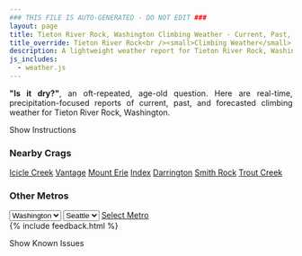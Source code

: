 ```yaml
---
### THIS FILE IS AUTO-GENERATED - DO NOT EDIT ###
layout: page
title: Tieton River Rock, Washington Climbing Weather - Current, Past, and Forecasted
title_override: Tieton River Rock<br /><small>Climbing Weather</small>
description: A lightweight weather report for Tieton River Rock, Washington. Optimized for slow internet connections.
js_includes:
  - weather.js
---
```


<section class="measure center lh-copy f5-ns f6 ph2 mv4" style="text-align: justify;">
<strong>"Is it dry?"</strong>, an oft-repeated, age-old question. Here are real-time,
precipitation-focused reports of current, past, and forecasted climbing weather for Tieton River Rock, Washington.
</section>

<p id="settings-toggle" class="mw5 b center tc hover-light-red black-70 pointer">Show Instructions</p>
<section id="settings" class="overflow-hidden" style="display:none;">
    <div class="mv2 ph2 center">
        <div class="fn f6 tc pv2">
            <p class="measure lh-copy center"><strong>Show/hide hourly forecasts</strong> by clicking the desired day.</p>
            <hr class="mw5 p0 mv2 o-60 b0 bt b--light-red light-red bg-light-red">
            <p class="measure lh-copy center"><strong>Current and Past conditions</strong> are measured by the nearest weather station. <strong>Forecast conditions</strong> are calculated and polled separately.</p>
            <hr class="mw5 p0 mv2 o-60 b0 bt b--light-red light-red bg-light-red">
            <p class="measure lh-copy center"><strong>Having issues?</strong> Try <a id="clear-cache" class="no-underline relative fancy-link light-red hover-light-red" href="#">clearing the local cache</a>.</p>
            <hr class="mw5 p0 mv2 o-60 b0 bt b--light-red light-red bg-light-red">
            <p class="measure lh-copy center">Weather data sourced from <a class="no-underline fancy-link relative light-red" target="_blank" href="https://www.weather.gov/documentation/services-web-api">weather.gov</a>.</p>
        </div>
    </div>
</section>
<section id="weather" data-crag="tieton-river-rock-washington" class="mv4-ns mv3 ph2 center"></section>
<section id="nearby" class="tc lh-copy">
  <h3>Nearby Crags</h3>
<a class="nowrap no-underline fancy-link relative light-red mh3" href="/crags/icicle-creek-washington-weather.html">Icicle Creek</a>
<a class="nowrap no-underline fancy-link relative light-red mh3" href="/crags/vantage-washington-weather.html">Vantage</a>
<a class="nowrap no-underline fancy-link relative light-red mh3" href="/crags/mount-erie-washington-weather.html">Mount Erie</a>
<a class="nowrap no-underline fancy-link relative light-red mh3" href="/crags/index-washington-weather.html">Index</a>
<a class="nowrap no-underline fancy-link relative light-red mh3" href="/crags/darrington-washington-weather.html">Darrington</a>
<a class="nowrap no-underline fancy-link relative light-red mh3" href="/crags/smith-rock-oregon-weather.html">Smith Rock</a>
<a class="nowrap no-underline fancy-link relative light-red mh3" href="/crags/trout-creek-oregon-weather.html">Trout Creek</a>
</section>
<section id="nearby" class="tc lh-copy">
  <h3>Other Metros</h3>
  <select class="ma1 bg-near-white pa2" id="stateSel">
    <option value="Texas">Texas</option>
    <option value="Washington" selected>Washington</option>
    <option value="Colorado">Colorado</option>
    <option value="Tennessee">Tennessee</option>
    <option value="Utah">Utah</option>
    <option value="California">California</option>
  </select>
  <select class="ma1 bg-near-white pa2" id="citySel">
    <option value="Seattle" selected>Seattle</option>
  </select>
  <a id="selectMetro" class="f6 link dim ph3 pv2 ma1 dib white bg-light-red" href="/crags/seattle-washington-weather.html">Select Metro</a>
  <script>
    var states = [];
    states["Texas"] = "Austin"
    states["Washington"] = "Seattle"
    states["Colorado"] = "Denver"
    states["Tennessee"] = "Nashville"
    states["Utah"] = "Salt Lake City"
    states["California"] = "San Francisco|Los Angeles"
  </script>
</section>
{% include feedback.html %}
<p id="issues-toggle" class="mw5 b center tc hover-light-red black-70 pointer">Show Known Issues</p>
<section id="issues" class="overflow-hidden tc f6">
</section>

<script>
  var weekly_PDT_70_159 = {"updated":"2023-05-25T05:07:05+00:00","units":"us","forecastGenerator":"BaselineForecastGenerator","generatedAt":"2023-05-25T08:31:47+00:00","updateTime":"2023-05-25T05:07:05+00:00","validTimes":"2023-05-24T23:00:00+00:00/P7DT14H","elevation":{"unitCode":"wmoUnit:m","value":719.9376},"periods":[{"number":1,"name":"Overnight","startTime":"2023-05-25T01:00:00-07:00","endTime":"2023-05-25T06:00:00-07:00","isDaytime":false,"temperature":46,"temperatureUnit":"F","temperatureTrend":null,"probabilityOfPrecipitation":{"unitCode":"wmoUnit:percent","value":null},"dewpoint":{"unitCode":"wmoUnit:degC","value":3.888888888888889},"relativeHumidity":{"unitCode":"wmoUnit:percent","value":75},"windSpeed":"9 mph","windDirection":"W","icon":"https://api.weather.gov/icons/land/night/few?size=medium","shortForecast":"Mostly Clear","detailedForecast":"Mostly clear, with a low around 46. West wind around 9 mph."},{"number":2,"name":"Thursday","startTime":"2023-05-25T06:00:00-07:00","endTime":"2023-05-25T18:00:00-07:00","isDaytime":true,"temperature":72,"temperatureUnit":"F","temperatureTrend":null,"probabilityOfPrecipitation":{"unitCode":"wmoUnit:percent","value":20},"dewpoint":{"unitCode":"wmoUnit:degC","value":9.444444444444445},"relativeHumidity":{"unitCode":"wmoUnit:percent","value":72},"windSpeed":"5 to 8 mph","windDirection":"E","icon":"https://api.weather.gov/icons/land/day/rain_showers,20/tsra_hi,20?size=medium","shortForecast":"Slight Chance Rain Showers then Slight Chance Showers And Thunderstorms","detailedForecast":"A slight chance of rain showers between 11am and 2pm, then a slight chance of showers and thunderstorms. Mostly sunny, with a high near 72. East wind 5 to 8 mph. Chance of precipitation is 20%."},{"number":3,"name":"Thursday Night","startTime":"2023-05-25T18:00:00-07:00","endTime":"2023-05-26T06:00:00-07:00","isDaytime":false,"temperature":50,"temperatureUnit":"F","temperatureTrend":null,"probabilityOfPrecipitation":{"unitCode":"wmoUnit:percent","value":20},"dewpoint":{"unitCode":"wmoUnit:degC","value":9.444444444444445},"relativeHumidity":{"unitCode":"wmoUnit:percent","value":74},"windSpeed":"8 mph","windDirection":"NW","icon":"https://api.weather.gov/icons/land/night/tsra_hi,20/sct?size=medium","shortForecast":"Slight Chance Showers And Thunderstorms then Partly Cloudy","detailedForecast":"A slight chance of showers and thunderstorms before 8pm. Partly cloudy, with a low around 50. Northwest wind around 8 mph. Chance of precipitation is 20%."},{"number":4,"name":"Friday","startTime":"2023-05-26T06:00:00-07:00","endTime":"2023-05-26T18:00:00-07:00","isDaytime":true,"temperature":74,"temperatureUnit":"F","temperatureTrend":null,"probabilityOfPrecipitation":{"unitCode":"wmoUnit:percent","value":20},"dewpoint":{"unitCode":"wmoUnit:degC","value":9.444444444444445},"relativeHumidity":{"unitCode":"wmoUnit:percent","value":72},"windSpeed":"5 to 12 mph","windDirection":"NW","icon":"https://api.weather.gov/icons/land/day/tsra_hi,20?size=medium","shortForecast":"Slight Chance Showers And Thunderstorms","detailedForecast":"A slight chance of showers and thunderstorms between 11am and 5pm. Mostly sunny, with a high near 74. Northwest wind 5 to 12 mph. Chance of precipitation is 20%."},{"number":5,"name":"Friday Night","startTime":"2023-05-26T18:00:00-07:00","endTime":"2023-05-27T06:00:00-07:00","isDaytime":false,"temperature":51,"temperatureUnit":"F","temperatureTrend":null,"probabilityOfPrecipitation":{"unitCode":"wmoUnit:percent","value":null},"dewpoint":{"unitCode":"wmoUnit:degC","value":10},"relativeHumidity":{"unitCode":"wmoUnit:percent","value":77},"windSpeed":"12 mph","windDirection":"NW","icon":"https://api.weather.gov/icons/land/night/sct?size=medium","shortForecast":"Partly Cloudy","detailedForecast":"Partly cloudy, with a low around 51. Northwest wind around 12 mph, with gusts as high as 18 mph."},{"number":6,"name":"Saturday","startTime":"2023-05-27T06:00:00-07:00","endTime":"2023-05-27T18:00:00-07:00","isDaytime":true,"temperature":75,"temperatureUnit":"F","temperatureTrend":null,"probabilityOfPrecipitation":{"unitCode":"wmoUnit:percent","value":null},"dewpoint":{"unitCode":"wmoUnit:degC","value":11.11111111111111},"relativeHumidity":{"unitCode":"wmoUnit:percent","value":76},"windSpeed":"10 to 15 mph","windDirection":"NW","icon":"https://api.weather.gov/icons/land/day/sct?size=medium","shortForecast":"Mostly Sunny","detailedForecast":"Mostly sunny, with a high near 75."},{"number":7,"name":"Saturday Night","startTime":"2023-05-27T18:00:00-07:00","endTime":"2023-05-28T06:00:00-07:00","isDaytime":false,"temperature":47,"temperatureUnit":"F","temperatureTrend":null,"probabilityOfPrecipitation":{"unitCode":"wmoUnit:percent","value":null},"dewpoint":{"unitCode":"wmoUnit:degC","value":10.555555555555555},"relativeHumidity":{"unitCode":"wmoUnit:percent","value":73},"windSpeed":"12 to 16 mph","windDirection":"W","icon":"https://api.weather.gov/icons/land/night/few?size=medium","shortForecast":"Mostly Clear","detailedForecast":"Mostly clear, with a low around 47."},{"number":8,"name":"Sunday","startTime":"2023-05-28T06:00:00-07:00","endTime":"2023-05-28T18:00:00-07:00","isDaytime":true,"temperature":76,"temperatureUnit":"F","temperatureTrend":null,"probabilityOfPrecipitation":{"unitCode":"wmoUnit:percent","value":null},"dewpoint":{"unitCode":"wmoUnit:degC","value":10},"relativeHumidity":{"unitCode":"wmoUnit:percent","value":68},"windSpeed":"10 to 14 mph","windDirection":"W","icon":"https://api.weather.gov/icons/land/day/few?size=medium","shortForecast":"Sunny","detailedForecast":"Sunny, with a high near 76."},{"number":9,"name":"Sunday Night","startTime":"2023-05-28T18:00:00-07:00","endTime":"2023-05-29T06:00:00-07:00","isDaytime":false,"temperature":48,"temperatureUnit":"F","temperatureTrend":null,"probabilityOfPrecipitation":{"unitCode":"wmoUnit:percent","value":null},"dewpoint":{"unitCode":"wmoUnit:degC","value":9.444444444444445},"relativeHumidity":{"unitCode":"wmoUnit:percent","value":69},"windSpeed":"12 to 15 mph","windDirection":"NW","icon":"https://api.weather.gov/icons/land/night/few?size=medium","shortForecast":"Mostly Clear","detailedForecast":"Mostly clear, with a low around 48."},{"number":10,"name":"Memorial Day","startTime":"2023-05-29T06:00:00-07:00","endTime":"2023-05-29T18:00:00-07:00","isDaytime":true,"temperature":78,"temperatureUnit":"F","temperatureTrend":null,"probabilityOfPrecipitation":{"unitCode":"wmoUnit:percent","value":null},"dewpoint":{"unitCode":"wmoUnit:degC","value":9.444444444444445},"relativeHumidity":{"unitCode":"wmoUnit:percent","value":60},"windSpeed":"13 mph","windDirection":"NW","icon":"https://api.weather.gov/icons/land/day/few?size=medium","shortForecast":"Sunny","detailedForecast":"Sunny, with a high near 78."},{"number":11,"name":"Monday Night","startTime":"2023-05-29T18:00:00-07:00","endTime":"2023-05-30T06:00:00-07:00","isDaytime":false,"temperature":47,"temperatureUnit":"F","temperatureTrend":null,"probabilityOfPrecipitation":{"unitCode":"wmoUnit:percent","value":null},"dewpoint":{"unitCode":"wmoUnit:degC","value":9.444444444444445},"relativeHumidity":{"unitCode":"wmoUnit:percent","value":71},"windSpeed":"14 mph","windDirection":"NW","icon":"https://api.weather.gov/icons/land/night/few?size=medium","shortForecast":"Mostly Clear","detailedForecast":"Mostly clear, with a low around 47."},{"number":12,"name":"Tuesday","startTime":"2023-05-30T06:00:00-07:00","endTime":"2023-05-30T18:00:00-07:00","isDaytime":true,"temperature":77,"temperatureUnit":"F","temperatureTrend":null,"probabilityOfPrecipitation":{"unitCode":"wmoUnit:percent","value":null},"dewpoint":{"unitCode":"wmoUnit:degC","value":7.222222222222222},"relativeHumidity":{"unitCode":"wmoUnit:percent","value":61},"windSpeed":"13 mph","windDirection":"NW","icon":"https://api.weather.gov/icons/land/day/few?size=medium","shortForecast":"Sunny","detailedForecast":"Sunny, with a high near 77."},{"number":13,"name":"Tuesday Night","startTime":"2023-05-30T18:00:00-07:00","endTime":"2023-05-31T06:00:00-07:00","isDaytime":false,"temperature":48,"temperatureUnit":"F","temperatureTrend":null,"probabilityOfPrecipitation":{"unitCode":"wmoUnit:percent","value":null},"dewpoint":{"unitCode":"wmoUnit:degC","value":7.777777777777778},"relativeHumidity":{"unitCode":"wmoUnit:percent","value":63},"windSpeed":"13 mph","windDirection":"NW","icon":"https://api.weather.gov/icons/land/night/few?size=medium","shortForecast":"Mostly Clear","detailedForecast":"Mostly clear, with a low around 48."},{"number":14,"name":"Wednesday","startTime":"2023-05-31T06:00:00-07:00","endTime":"2023-05-31T18:00:00-07:00","isDaytime":true,"temperature":78,"temperatureUnit":"F","temperatureTrend":null,"probabilityOfPrecipitation":{"unitCode":"wmoUnit:percent","value":null},"dewpoint":{"unitCode":"wmoUnit:degC","value":8.333333333333334},"relativeHumidity":{"unitCode":"wmoUnit:percent","value":55},"windSpeed":"13 mph","windDirection":"N","icon":"https://api.weather.gov/icons/land/day/few?size=medium","shortForecast":"Sunny","detailedForecast":"Sunny, with a high near 78."}]}
  var hourly_PDT_70_159 = {"@context":["https://geojson.org/geojson-ld/geojson-context.jsonld",{"@version":"1.1","wx":"https://api.weather.gov/ontology#","geo":"http://www.opengis.net/ont/geosparql#","unit":"http://codes.wmo.int/common/unit/","@vocab":"https://api.weather.gov/ontology#"}],"type":"Feature","geometry":{"type":"Polygon","coordinates":[[[-120.9915728,46.6788973],[-120.9857113,46.658172],[-120.9554239,46.6622034],[-120.961279,46.682929],[-120.9915728,46.6788973]]]},"properties":{"updated":"2023-05-25T05:07:05+00:00","units":"us","forecastGenerator":"HourlyForecastGenerator","generatedAt":"2023-05-25T08:31:48+00:00","updateTime":"2023-05-25T05:07:05+00:00","validTimes":"2023-05-24T23:00:00+00:00/P7DT14H","elevation":{"unitCode":"wmoUnit:m","value":719.9376},"periods":[{"number":1,"name":"","startTime":"2023-05-25T01:00:00-07:00","endTime":"2023-05-25T02:00:00-07:00","isDaytime":false,"temperature":51,"temperatureUnit":"F","temperatureTrend":null,"probabilityOfPrecipitation":{"unitCode":"wmoUnit:percent","value":1},"dewpoint":{"unitCode":"wmoUnit:degC","value":3.888888888888889},"relativeHumidity":{"unitCode":"wmoUnit:percent","value":65},"windSpeed":"9 mph","windDirection":"W","icon":"https://api.weather.gov/icons/land/night/few,1?size=small","shortForecast":"Mostly Clear","detailedForecast":""},{"number":2,"name":"","startTime":"2023-05-25T02:00:00-07:00","endTime":"2023-05-25T03:00:00-07:00","isDaytime":false,"temperature":49,"temperatureUnit":"F","temperatureTrend":null,"probabilityOfPrecipitation":{"unitCode":"wmoUnit:percent","value":1},"dewpoint":{"unitCode":"wmoUnit:degC","value":3.3333333333333335},"relativeHumidity":{"unitCode":"wmoUnit:percent","value":66},"windSpeed":"9 mph","windDirection":"W","icon":"https://api.weather.gov/icons/land/night/few,1?size=small","shortForecast":"Mostly Clear","detailedForecast":""},{"number":3,"name":"","startTime":"2023-05-25T03:00:00-07:00","endTime":"2023-05-25T04:00:00-07:00","isDaytime":false,"temperature":47,"temperatureUnit":"F","temperatureTrend":null,"probabilityOfPrecipitation":{"unitCode":"wmoUnit:percent","value":1},"dewpoint":{"unitCode":"wmoUnit:degC","value":3.3333333333333335},"relativeHumidity":{"unitCode":"wmoUnit:percent","value":70},"windSpeed":"9 mph","windDirection":"W","icon":"https://api.weather.gov/icons/land/night/few,1?size=small","shortForecast":"Mostly Clear","detailedForecast":""},{"number":4,"name":"","startTime":"2023-05-25T04:00:00-07:00","endTime":"2023-05-25T05:00:00-07:00","isDaytime":false,"temperature":46,"temperatureUnit":"F","temperatureTrend":null,"probabilityOfPrecipitation":{"unitCode":"wmoUnit:percent","value":1},"dewpoint":{"unitCode":"wmoUnit:degC","value":3.3333333333333335},"relativeHumidity":{"unitCode":"wmoUnit:percent","value":74},"windSpeed":"9 mph","windDirection":"W","icon":"https://api.weather.gov/icons/land/night/few,1?size=small","shortForecast":"Mostly Clear","detailedForecast":""},{"number":5,"name":"","startTime":"2023-05-25T05:00:00-07:00","endTime":"2023-05-25T06:00:00-07:00","isDaytime":false,"temperature":46,"temperatureUnit":"F","temperatureTrend":null,"probabilityOfPrecipitation":{"unitCode":"wmoUnit:percent","value":2},"dewpoint":{"unitCode":"wmoUnit:degC","value":3.888888888888889},"relativeHumidity":{"unitCode":"wmoUnit:percent","value":75},"windSpeed":"7 mph","windDirection":"W","icon":"https://api.weather.gov/icons/land/night/skc,2?size=small","shortForecast":"Clear","detailedForecast":""},{"number":6,"name":"","startTime":"2023-05-25T06:00:00-07:00","endTime":"2023-05-25T07:00:00-07:00","isDaytime":true,"temperature":49,"temperatureUnit":"F","temperatureTrend":null,"probabilityOfPrecipitation":{"unitCode":"wmoUnit:percent","value":2},"dewpoint":{"unitCode":"wmoUnit:degC","value":4.444444444444445},"relativeHumidity":{"unitCode":"wmoUnit:percent","value":72},"windSpeed":"7 mph","windDirection":"W","icon":"https://api.weather.gov/icons/land/day/skc,2?size=small","shortForecast":"Sunny","detailedForecast":""},{"number":7,"name":"","startTime":"2023-05-25T07:00:00-07:00","endTime":"2023-05-25T08:00:00-07:00","isDaytime":true,"temperature":53,"temperatureUnit":"F","temperatureTrend":null,"probabilityOfPrecipitation":{"unitCode":"wmoUnit:percent","value":2},"dewpoint":{"unitCode":"wmoUnit:degC","value":5.555555555555555},"relativeHumidity":{"unitCode":"wmoUnit:percent","value":67},"windSpeed":"7 mph","windDirection":"W","icon":"https://api.weather.gov/icons/land/day/skc,2?size=small","shortForecast":"Sunny","detailedForecast":""},{"number":8,"name":"","startTime":"2023-05-25T08:00:00-07:00","endTime":"2023-05-25T09:00:00-07:00","isDaytime":true,"temperature":57,"temperatureUnit":"F","temperatureTrend":null,"probabilityOfPrecipitation":{"unitCode":"wmoUnit:percent","value":2},"dewpoint":{"unitCode":"wmoUnit:degC","value":6.666666666666667},"relativeHumidity":{"unitCode":"wmoUnit:percent","value":62},"windSpeed":"5 mph","windDirection":"S","icon":"https://api.weather.gov/icons/land/day/skc,2?size=small","shortForecast":"Sunny","detailedForecast":""},{"number":9,"name":"","startTime":"2023-05-25T09:00:00-07:00","endTime":"2023-05-25T10:00:00-07:00","isDaytime":true,"temperature":61,"temperatureUnit":"F","temperatureTrend":null,"probabilityOfPrecipitation":{"unitCode":"wmoUnit:percent","value":2},"dewpoint":{"unitCode":"wmoUnit:degC","value":7.777777777777778},"relativeHumidity":{"unitCode":"wmoUnit:percent","value":57},"windSpeed":"5 mph","windDirection":"S","icon":"https://api.weather.gov/icons/land/day/skc,2?size=small","shortForecast":"Sunny","detailedForecast":""},{"number":10,"name":"","startTime":"2023-05-25T10:00:00-07:00","endTime":"2023-05-25T11:00:00-07:00","isDaytime":true,"temperature":65,"temperatureUnit":"F","temperatureTrend":null,"probabilityOfPrecipitation":{"unitCode":"wmoUnit:percent","value":2},"dewpoint":{"unitCode":"wmoUnit:degC","value":8.333333333333334},"relativeHumidity":{"unitCode":"wmoUnit:percent","value":53},"windSpeed":"5 mph","windDirection":"S","icon":"https://api.weather.gov/icons/land/day/skc,2?size=small","shortForecast":"Sunny","detailedForecast":""},{"number":11,"name":"","startTime":"2023-05-25T11:00:00-07:00","endTime":"2023-05-25T12:00:00-07:00","isDaytime":true,"temperature":67,"temperatureUnit":"F","temperatureTrend":null,"probabilityOfPrecipitation":{"unitCode":"wmoUnit:percent","value":16},"dewpoint":{"unitCode":"wmoUnit:degC","value":8.88888888888889},"relativeHumidity":{"unitCode":"wmoUnit:percent","value":50},"windSpeed":"8 mph","windDirection":"E","icon":"https://api.weather.gov/icons/land/day/rain_showers,16?size=small","shortForecast":"Slight Chance Rain Showers","detailedForecast":""},{"number":12,"name":"","startTime":"2023-05-25T12:00:00-07:00","endTime":"2023-05-25T13:00:00-07:00","isDaytime":true,"temperature":68,"temperatureUnit":"F","temperatureTrend":null,"probabilityOfPrecipitation":{"unitCode":"wmoUnit:percent","value":16},"dewpoint":{"unitCode":"wmoUnit:degC","value":8.333333333333334},"relativeHumidity":{"unitCode":"wmoUnit:percent","value":47},"windSpeed":"8 mph","windDirection":"E","icon":"https://api.weather.gov/icons/land/day/rain_showers,16?size=small","shortForecast":"Slight Chance Rain Showers","detailedForecast":""},{"number":13,"name":"","startTime":"2023-05-25T13:00:00-07:00","endTime":"2023-05-25T14:00:00-07:00","isDaytime":true,"temperature":69,"temperatureUnit":"F","temperatureTrend":null,"probabilityOfPrecipitation":{"unitCode":"wmoUnit:percent","value":16},"dewpoint":{"unitCode":"wmoUnit:degC","value":8.333333333333334},"relativeHumidity":{"unitCode":"wmoUnit:percent","value":46},"windSpeed":"8 mph","windDirection":"E","icon":"https://api.weather.gov/icons/land/day/rain_showers,16?size=small","shortForecast":"Slight Chance Rain Showers","detailedForecast":""},{"number":14,"name":"","startTime":"2023-05-25T14:00:00-07:00","endTime":"2023-05-25T15:00:00-07:00","isDaytime":true,"temperature":70,"temperatureUnit":"F","temperatureTrend":null,"probabilityOfPrecipitation":{"unitCode":"wmoUnit:percent","value":20},"dewpoint":{"unitCode":"wmoUnit:degC","value":8.333333333333334},"relativeHumidity":{"unitCode":"wmoUnit:percent","value":44},"windSpeed":"8 mph","windDirection":"E","icon":"https://api.weather.gov/icons/land/day/tsra_hi,20?size=small","shortForecast":"Slight Chance Showers And Thunderstorms","detailedForecast":""},{"number":15,"name":"","startTime":"2023-05-25T15:00:00-07:00","endTime":"2023-05-25T16:00:00-07:00","isDaytime":true,"temperature":71,"temperatureUnit":"F","temperatureTrend":null,"probabilityOfPrecipitation":{"unitCode":"wmoUnit:percent","value":20},"dewpoint":{"unitCode":"wmoUnit:degC","value":8.333333333333334},"relativeHumidity":{"unitCode":"wmoUnit:percent","value":43},"windSpeed":"8 mph","windDirection":"E","icon":"https://api.weather.gov/icons/land/day/tsra_hi,20?size=small","shortForecast":"Slight Chance Showers And Thunderstorms","detailedForecast":""},{"number":16,"name":"","startTime":"2023-05-25T16:00:00-07:00","endTime":"2023-05-25T17:00:00-07:00","isDaytime":true,"temperature":72,"temperatureUnit":"F","temperatureTrend":null,"probabilityOfPrecipitation":{"unitCode":"wmoUnit:percent","value":20},"dewpoint":{"unitCode":"wmoUnit:degC","value":8.88888888888889},"relativeHumidity":{"unitCode":"wmoUnit:percent","value":43},"windSpeed":"8 mph","windDirection":"E","icon":"https://api.weather.gov/icons/land/day/tsra_hi,20?size=small","shortForecast":"Slight Chance Showers And Thunderstorms","detailedForecast":""},{"number":17,"name":"","startTime":"2023-05-25T17:00:00-07:00","endTime":"2023-05-25T18:00:00-07:00","isDaytime":true,"temperature":72,"temperatureUnit":"F","temperatureTrend":null,"probabilityOfPrecipitation":{"unitCode":"wmoUnit:percent","value":18},"dewpoint":{"unitCode":"wmoUnit:degC","value":9.444444444444445},"relativeHumidity":{"unitCode":"wmoUnit:percent","value":44},"windSpeed":"6 mph","windDirection":"N","icon":"https://api.weather.gov/icons/land/day/tsra_hi,18?size=small","shortForecast":"Slight Chance Showers And Thunderstorms","detailedForecast":""},{"number":18,"name":"","startTime":"2023-05-25T18:00:00-07:00","endTime":"2023-05-25T19:00:00-07:00","isDaytime":false,"temperature":70,"temperatureUnit":"F","temperatureTrend":null,"probabilityOfPrecipitation":{"unitCode":"wmoUnit:percent","value":18},"dewpoint":{"unitCode":"wmoUnit:degC","value":9.444444444444445},"relativeHumidity":{"unitCode":"wmoUnit:percent","value":47},"windSpeed":"6 mph","windDirection":"N","icon":"https://api.weather.gov/icons/land/night/tsra_hi,18?size=small","shortForecast":"Slight Chance Showers And Thunderstorms","detailedForecast":""},{"number":19,"name":"","startTime":"2023-05-25T19:00:00-07:00","endTime":"2023-05-25T20:00:00-07:00","isDaytime":false,"temperature":67,"temperatureUnit":"F","temperatureTrend":null,"probabilityOfPrecipitation":{"unitCode":"wmoUnit:percent","value":18},"dewpoint":{"unitCode":"wmoUnit:degC","value":9.444444444444445},"relativeHumidity":{"unitCode":"wmoUnit:percent","value":51},"windSpeed":"6 mph","windDirection":"N","icon":"https://api.weather.gov/icons/land/night/tsra_hi,18?size=small","shortForecast":"Slight Chance Showers And Thunderstorms","detailedForecast":""},{"number":20,"name":"","startTime":"2023-05-25T20:00:00-07:00","endTime":"2023-05-25T21:00:00-07:00","isDaytime":false,"temperature":64,"temperatureUnit":"F","temperatureTrend":null,"probabilityOfPrecipitation":{"unitCode":"wmoUnit:percent","value":14},"dewpoint":{"unitCode":"wmoUnit:degC","value":8.88888888888889},"relativeHumidity":{"unitCode":"wmoUnit:percent","value":55},"windSpeed":"8 mph","windDirection":"W","icon":"https://api.weather.gov/icons/land/night/sct,14?size=small","shortForecast":"Partly Cloudy","detailedForecast":""},{"number":21,"name":"","startTime":"2023-05-25T21:00:00-07:00","endTime":"2023-05-25T22:00:00-07:00","isDaytime":false,"temperature":61,"temperatureUnit":"F","temperatureTrend":null,"probabilityOfPrecipitation":{"unitCode":"wmoUnit:percent","value":14},"dewpoint":{"unitCode":"wmoUnit:degC","value":8.333333333333334},"relativeHumidity":{"unitCode":"wmoUnit:percent","value":60},"windSpeed":"8 mph","windDirection":"W","icon":"https://api.weather.gov/icons/land/night/sct,14?size=small","shortForecast":"Partly Cloudy","detailedForecast":""},{"number":22,"name":"","startTime":"2023-05-25T22:00:00-07:00","endTime":"2023-05-25T23:00:00-07:00","isDaytime":false,"temperature":59,"temperatureUnit":"F","temperatureTrend":null,"probabilityOfPrecipitation":{"unitCode":"wmoUnit:percent","value":14},"dewpoint":{"unitCode":"wmoUnit:degC","value":8.333333333333334},"relativeHumidity":{"unitCode":"wmoUnit:percent","value":63},"windSpeed":"8 mph","windDirection":"W","icon":"https://api.weather.gov/icons/land/night/sct,14?size=small","shortForecast":"Partly Cloudy","detailedForecast":""},{"number":23,"name":"","startTime":"2023-05-25T23:00:00-07:00","endTime":"2023-05-26T00:00:00-07:00","isDaytime":false,"temperature":57,"temperatureUnit":"F","temperatureTrend":null,"probabilityOfPrecipitation":{"unitCode":"wmoUnit:percent","value":5},"dewpoint":{"unitCode":"wmoUnit:degC","value":7.777777777777778},"relativeHumidity":{"unitCode":"wmoUnit:percent","value":66},"windSpeed":"7 mph","windDirection":"W","icon":"https://api.weather.gov/icons/land/night/sct,5?size=small","shortForecast":"Partly Cloudy","detailedForecast":""},{"number":24,"name":"","startTime":"2023-05-26T00:00:00-07:00","endTime":"2023-05-26T01:00:00-07:00","isDaytime":false,"temperature":56,"temperatureUnit":"F","temperatureTrend":null,"probabilityOfPrecipitation":{"unitCode":"wmoUnit:percent","value":5},"dewpoint":{"unitCode":"wmoUnit:degC","value":7.222222222222222},"relativeHumidity":{"unitCode":"wmoUnit:percent","value":67},"windSpeed":"7 mph","windDirection":"W","icon":"https://api.weather.gov/icons/land/night/sct,5?size=small","shortForecast":"Partly Cloudy","detailedForecast":""},{"number":25,"name":"","startTime":"2023-05-26T01:00:00-07:00","endTime":"2023-05-26T02:00:00-07:00","isDaytime":false,"temperature":54,"temperatureUnit":"F","temperatureTrend":null,"probabilityOfPrecipitation":{"unitCode":"wmoUnit:percent","value":5},"dewpoint":{"unitCode":"wmoUnit:degC","value":6.111111111111111},"relativeHumidity":{"unitCode":"wmoUnit:percent","value":67},"windSpeed":"7 mph","windDirection":"W","icon":"https://api.weather.gov/icons/land/night/sct,5?size=small","shortForecast":"Partly Cloudy","detailedForecast":""},{"number":26,"name":"","startTime":"2023-05-26T02:00:00-07:00","endTime":"2023-05-26T03:00:00-07:00","isDaytime":false,"temperature":52,"temperatureUnit":"F","temperatureTrend":null,"probabilityOfPrecipitation":{"unitCode":"wmoUnit:percent","value":5},"dewpoint":{"unitCode":"wmoUnit:degC","value":5.555555555555555},"relativeHumidity":{"unitCode":"wmoUnit:percent","value":68},"windSpeed":"7 mph","windDirection":"W","icon":"https://api.weather.gov/icons/land/night/bkn,5?size=small","shortForecast":"Mostly Cloudy","detailedForecast":""},{"number":27,"name":"","startTime":"2023-05-26T03:00:00-07:00","endTime":"2023-05-26T04:00:00-07:00","isDaytime":false,"temperature":51,"temperatureUnit":"F","temperatureTrend":null,"probabilityOfPrecipitation":{"unitCode":"wmoUnit:percent","value":5},"dewpoint":{"unitCode":"wmoUnit:degC","value":5},"relativeHumidity":{"unitCode":"wmoUnit:percent","value":70},"windSpeed":"7 mph","windDirection":"W","icon":"https://api.weather.gov/icons/land/night/bkn,5?size=small","shortForecast":"Mostly Cloudy","detailedForecast":""},{"number":28,"name":"","startTime":"2023-05-26T04:00:00-07:00","endTime":"2023-05-26T05:00:00-07:00","isDaytime":false,"temperature":50,"temperatureUnit":"F","temperatureTrend":null,"probabilityOfPrecipitation":{"unitCode":"wmoUnit:percent","value":5},"dewpoint":{"unitCode":"wmoUnit:degC","value":5.555555555555555},"relativeHumidity":{"unitCode":"wmoUnit:percent","value":73},"windSpeed":"7 mph","windDirection":"W","icon":"https://api.weather.gov/icons/land/night/bkn,5?size=small","shortForecast":"Mostly Cloudy","detailedForecast":""},{"number":29,"name":"","startTime":"2023-05-26T05:00:00-07:00","endTime":"2023-05-26T06:00:00-07:00","isDaytime":false,"temperature":51,"temperatureUnit":"F","temperatureTrend":null,"probabilityOfPrecipitation":{"unitCode":"wmoUnit:percent","value":5},"dewpoint":{"unitCode":"wmoUnit:degC","value":6.111111111111111},"relativeHumidity":{"unitCode":"wmoUnit:percent","value":74},"windSpeed":"6 mph","windDirection":"W","icon":"https://api.weather.gov/icons/land/night/bkn,5?size=small","shortForecast":"Mostly Cloudy","detailedForecast":""},{"number":30,"name":"","startTime":"2023-05-26T06:00:00-07:00","endTime":"2023-05-26T07:00:00-07:00","isDaytime":true,"temperature":54,"temperatureUnit":"F","temperatureTrend":null,"probabilityOfPrecipitation":{"unitCode":"wmoUnit:percent","value":5},"dewpoint":{"unitCode":"wmoUnit:degC","value":7.222222222222222},"relativeHumidity":{"unitCode":"wmoUnit:percent","value":72},"windSpeed":"6 mph","windDirection":"W","icon":"https://api.weather.gov/icons/land/day/bkn,5?size=small","shortForecast":"Partly Sunny","detailedForecast":""},{"number":31,"name":"","startTime":"2023-05-26T07:00:00-07:00","endTime":"2023-05-26T08:00:00-07:00","isDaytime":true,"temperature":58,"temperatureUnit":"F","temperatureTrend":null,"probabilityOfPrecipitation":{"unitCode":"wmoUnit:percent","value":5},"dewpoint":{"unitCode":"wmoUnit:degC","value":8.333333333333334},"relativeHumidity":{"unitCode":"wmoUnit:percent","value":67},"windSpeed":"6 mph","windDirection":"W","icon":"https://api.weather.gov/icons/land/day/bkn,5?size=small","shortForecast":"Partly Sunny","detailedForecast":""},{"number":32,"name":"","startTime":"2023-05-26T08:00:00-07:00","endTime":"2023-05-26T09:00:00-07:00","isDaytime":true,"temperature":62,"temperatureUnit":"F","temperatureTrend":null,"probabilityOfPrecipitation":{"unitCode":"wmoUnit:percent","value":5},"dewpoint":{"unitCode":"wmoUnit:degC","value":8.88888888888889},"relativeHumidity":{"unitCode":"wmoUnit:percent","value":60},"windSpeed":"5 mph","windDirection":"NW","icon":"https://api.weather.gov/icons/land/day/few,5?size=small","shortForecast":"Sunny","detailedForecast":""},{"number":33,"name":"","startTime":"2023-05-26T09:00:00-07:00","endTime":"2023-05-26T10:00:00-07:00","isDaytime":true,"temperature":66,"temperatureUnit":"F","temperatureTrend":null,"probabilityOfPrecipitation":{"unitCode":"wmoUnit:percent","value":5},"dewpoint":{"unitCode":"wmoUnit:degC","value":9.444444444444445},"relativeHumidity":{"unitCode":"wmoUnit:percent","value":54},"windSpeed":"5 mph","windDirection":"NW","icon":"https://api.weather.gov/icons/land/day/few,5?size=small","shortForecast":"Sunny","detailedForecast":""},{"number":34,"name":"","startTime":"2023-05-26T10:00:00-07:00","endTime":"2023-05-26T11:00:00-07:00","isDaytime":true,"temperature":69,"temperatureUnit":"F","temperatureTrend":null,"probabilityOfPrecipitation":{"unitCode":"wmoUnit:percent","value":5},"dewpoint":{"unitCode":"wmoUnit:degC","value":9.444444444444445},"relativeHumidity":{"unitCode":"wmoUnit:percent","value":48},"windSpeed":"5 mph","windDirection":"NW","icon":"https://api.weather.gov/icons/land/day/few,5?size=small","shortForecast":"Sunny","detailedForecast":""},{"number":35,"name":"","startTime":"2023-05-26T11:00:00-07:00","endTime":"2023-05-26T12:00:00-07:00","isDaytime":true,"temperature":71,"temperatureUnit":"F","temperatureTrend":null,"probabilityOfPrecipitation":{"unitCode":"wmoUnit:percent","value":22},"dewpoint":{"unitCode":"wmoUnit:degC","value":8.88888888888889},"relativeHumidity":{"unitCode":"wmoUnit:percent","value":44},"windSpeed":"8 mph","windDirection":"E","icon":"https://api.weather.gov/icons/land/day/tsra_hi,22?size=small","shortForecast":"Slight Chance Showers And Thunderstorms","detailedForecast":""},{"number":36,"name":"","startTime":"2023-05-26T12:00:00-07:00","endTime":"2023-05-26T13:00:00-07:00","isDaytime":true,"temperature":72,"temperatureUnit":"F","temperatureTrend":null,"probabilityOfPrecipitation":{"unitCode":"wmoUnit:percent","value":22},"dewpoint":{"unitCode":"wmoUnit:degC","value":8.333333333333334},"relativeHumidity":{"unitCode":"wmoUnit:percent","value":42},"windSpeed":"8 mph","windDirection":"E","icon":"https://api.weather.gov/icons/land/day/tsra_hi,22?size=small","shortForecast":"Slight Chance Showers And Thunderstorms","detailedForecast":""},{"number":37,"name":"","startTime":"2023-05-26T13:00:00-07:00","endTime":"2023-05-26T14:00:00-07:00","isDaytime":true,"temperature":72,"temperatureUnit":"F","temperatureTrend":null,"probabilityOfPrecipitation":{"unitCode":"wmoUnit:percent","value":22},"dewpoint":{"unitCode":"wmoUnit:degC","value":8.333333333333334},"relativeHumidity":{"unitCode":"wmoUnit:percent","value":41},"windSpeed":"8 mph","windDirection":"E","icon":"https://api.weather.gov/icons/land/day/tsra_hi,22?size=small","shortForecast":"Slight Chance Showers And Thunderstorms","detailedForecast":""},{"number":38,"name":"","startTime":"2023-05-26T14:00:00-07:00","endTime":"2023-05-26T15:00:00-07:00","isDaytime":true,"temperature":72,"temperatureUnit":"F","temperatureTrend":null,"probabilityOfPrecipitation":{"unitCode":"wmoUnit:percent","value":22},"dewpoint":{"unitCode":"wmoUnit:degC","value":8.88888888888889},"relativeHumidity":{"unitCode":"wmoUnit:percent","value":41},"windSpeed":"9 mph","windDirection":"N","icon":"https://api.weather.gov/icons/land/day/tsra_hi,22?size=small","shortForecast":"Slight Chance Showers And Thunderstorms","detailedForecast":""},{"number":39,"name":"","startTime":"2023-05-26T15:00:00-07:00","endTime":"2023-05-26T16:00:00-07:00","isDaytime":true,"temperature":73,"temperatureUnit":"F","temperatureTrend":null,"probabilityOfPrecipitation":{"unitCode":"wmoUnit:percent","value":22},"dewpoint":{"unitCode":"wmoUnit:degC","value":8.88888888888889},"relativeHumidity":{"unitCode":"wmoUnit:percent","value":41},"windSpeed":"9 mph","windDirection":"N","icon":"https://api.weather.gov/icons/land/day/tsra_hi,22?size=small","shortForecast":"Slight Chance Showers And Thunderstorms","detailedForecast":""},{"number":40,"name":"","startTime":"2023-05-26T16:00:00-07:00","endTime":"2023-05-26T17:00:00-07:00","isDaytime":true,"temperature":74,"temperatureUnit":"F","temperatureTrend":null,"probabilityOfPrecipitation":{"unitCode":"wmoUnit:percent","value":22},"dewpoint":{"unitCode":"wmoUnit:degC","value":9.444444444444445},"relativeHumidity":{"unitCode":"wmoUnit:percent","value":41},"windSpeed":"9 mph","windDirection":"N","icon":"https://api.weather.gov/icons/land/day/tsra_hi,22?size=small","shortForecast":"Slight Chance Showers And Thunderstorms","detailedForecast":""},{"number":41,"name":"","startTime":"2023-05-26T17:00:00-07:00","endTime":"2023-05-26T18:00:00-07:00","isDaytime":true,"temperature":74,"temperatureUnit":"F","temperatureTrend":null,"probabilityOfPrecipitation":{"unitCode":"wmoUnit:percent","value":7},"dewpoint":{"unitCode":"wmoUnit:degC","value":9.444444444444445},"relativeHumidity":{"unitCode":"wmoUnit:percent","value":42},"windSpeed":"12 mph","windDirection":"NW","icon":"https://api.weather.gov/icons/land/day/bkn,7?size=small","shortForecast":"Partly Sunny","detailedForecast":""},{"number":42,"name":"","startTime":"2023-05-26T18:00:00-07:00","endTime":"2023-05-26T19:00:00-07:00","isDaytime":false,"temperature":72,"temperatureUnit":"F","temperatureTrend":null,"probabilityOfPrecipitation":{"unitCode":"wmoUnit:percent","value":7},"dewpoint":{"unitCode":"wmoUnit:degC","value":10},"relativeHumidity":{"unitCode":"wmoUnit:percent","value":46},"windSpeed":"12 mph","windDirection":"NW","icon":"https://api.weather.gov/icons/land/night/bkn,7?size=small","shortForecast":"Mostly Cloudy","detailedForecast":""},{"number":43,"name":"","startTime":"2023-05-26T19:00:00-07:00","endTime":"2023-05-26T20:00:00-07:00","isDaytime":false,"temperature":69,"temperatureUnit":"F","temperatureTrend":null,"probabilityOfPrecipitation":{"unitCode":"wmoUnit:percent","value":7},"dewpoint":{"unitCode":"wmoUnit:degC","value":9.444444444444445},"relativeHumidity":{"unitCode":"wmoUnit:percent","value":51},"windSpeed":"12 mph","windDirection":"NW","icon":"https://api.weather.gov/icons/land/night/bkn,7?size=small","shortForecast":"Mostly Cloudy","detailedForecast":""},{"number":44,"name":"","startTime":"2023-05-26T20:00:00-07:00","endTime":"2023-05-26T21:00:00-07:00","isDaytime":false,"temperature":65,"temperatureUnit":"F","temperatureTrend":null,"probabilityOfPrecipitation":{"unitCode":"wmoUnit:percent","value":7},"dewpoint":{"unitCode":"wmoUnit:degC","value":9.444444444444445},"relativeHumidity":{"unitCode":"wmoUnit:percent","value":56},"windSpeed":"10 mph","windDirection":"NW","icon":"https://api.weather.gov/icons/land/night/few,7?size=small","shortForecast":"Mostly Clear","detailedForecast":""},{"number":45,"name":"","startTime":"2023-05-26T21:00:00-07:00","endTime":"2023-05-26T22:00:00-07:00","isDaytime":false,"temperature":62,"temperatureUnit":"F","temperatureTrend":null,"probabilityOfPrecipitation":{"unitCode":"wmoUnit:percent","value":7},"dewpoint":{"unitCode":"wmoUnit:degC","value":9.444444444444445},"relativeHumidity":{"unitCode":"wmoUnit:percent","value":60},"windSpeed":"10 mph","windDirection":"NW","icon":"https://api.weather.gov/icons/land/night/few,7?size=small","shortForecast":"Mostly Clear","detailedForecast":""},{"number":46,"name":"","startTime":"2023-05-26T22:00:00-07:00","endTime":"2023-05-26T23:00:00-07:00","isDaytime":false,"temperature":60,"temperatureUnit":"F","temperatureTrend":null,"probabilityOfPrecipitation":{"unitCode":"wmoUnit:percent","value":7},"dewpoint":{"unitCode":"wmoUnit:degC","value":8.88888888888889},"relativeHumidity":{"unitCode":"wmoUnit:percent","value":64},"windSpeed":"10 mph","windDirection":"NW","icon":"https://api.weather.gov/icons/land/night/few,7?size=small","shortForecast":"Mostly Clear","detailedForecast":""},{"number":47,"name":"","startTime":"2023-05-26T23:00:00-07:00","endTime":"2023-05-27T00:00:00-07:00","isDaytime":false,"temperature":58,"temperatureUnit":"F","temperatureTrend":null,"probabilityOfPrecipitation":{"unitCode":"wmoUnit:percent","value":1},"dewpoint":{"unitCode":"wmoUnit:degC","value":8.333333333333334},"relativeHumidity":{"unitCode":"wmoUnit:percent","value":67},"windSpeed":"12 mph","windDirection":"W","icon":"https://api.weather.gov/icons/land/night/few,1?size=small","shortForecast":"Mostly Clear","detailedForecast":""},{"number":48,"name":"","startTime":"2023-05-27T00:00:00-07:00","endTime":"2023-05-27T01:00:00-07:00","isDaytime":false,"temperature":56,"temperatureUnit":"F","temperatureTrend":null,"probabilityOfPrecipitation":{"unitCode":"wmoUnit:percent","value":1},"dewpoint":{"unitCode":"wmoUnit:degC","value":7.777777777777778},"relativeHumidity":{"unitCode":"wmoUnit:percent","value":69},"windSpeed":"12 mph","windDirection":"W","icon":"https://api.weather.gov/icons/land/night/few,1?size=small","shortForecast":"Mostly Clear","detailedForecast":""},{"number":49,"name":"","startTime":"2023-05-27T01:00:00-07:00","endTime":"2023-05-27T02:00:00-07:00","isDaytime":false,"temperature":54,"temperatureUnit":"F","temperatureTrend":null,"probabilityOfPrecipitation":{"unitCode":"wmoUnit:percent","value":1},"dewpoint":{"unitCode":"wmoUnit:degC","value":7.222222222222222},"relativeHumidity":{"unitCode":"wmoUnit:percent","value":70},"windSpeed":"12 mph","windDirection":"W","icon":"https://api.weather.gov/icons/land/night/few,1?size=small","shortForecast":"Mostly Clear","detailedForecast":""},{"number":50,"name":"","startTime":"2023-05-27T02:00:00-07:00","endTime":"2023-05-27T03:00:00-07:00","isDaytime":false,"temperature":53,"temperatureUnit":"F","temperatureTrend":null,"probabilityOfPrecipitation":{"unitCode":"wmoUnit:percent","value":1},"dewpoint":{"unitCode":"wmoUnit:degC","value":6.666666666666667},"relativeHumidity":{"unitCode":"wmoUnit:percent","value":72},"windSpeed":"12 mph","windDirection":"W","icon":"https://api.weather.gov/icons/land/night/few,1?size=small","shortForecast":"Mostly Clear","detailedForecast":""},{"number":51,"name":"","startTime":"2023-05-27T03:00:00-07:00","endTime":"2023-05-27T04:00:00-07:00","isDaytime":false,"temperature":51,"temperatureUnit":"F","temperatureTrend":null,"probabilityOfPrecipitation":{"unitCode":"wmoUnit:percent","value":1},"dewpoint":{"unitCode":"wmoUnit:degC","value":6.111111111111111},"relativeHumidity":{"unitCode":"wmoUnit:percent","value":74},"windSpeed":"12 mph","windDirection":"W","icon":"https://api.weather.gov/icons/land/night/few,1?size=small","shortForecast":"Mostly Clear","detailedForecast":""},{"number":52,"name":"","startTime":"2023-05-27T04:00:00-07:00","endTime":"2023-05-27T05:00:00-07:00","isDaytime":false,"temperature":51,"temperatureUnit":"F","temperatureTrend":null,"probabilityOfPrecipitation":{"unitCode":"wmoUnit:percent","value":1},"dewpoint":{"unitCode":"wmoUnit:degC","value":6.666666666666667},"relativeHumidity":{"unitCode":"wmoUnit:percent","value":76},"windSpeed":"12 mph","windDirection":"W","icon":"https://api.weather.gov/icons/land/night/few,1?size=small","shortForecast":"Mostly Clear","detailedForecast":""},{"number":53,"name":"","startTime":"2023-05-27T05:00:00-07:00","endTime":"2023-05-27T06:00:00-07:00","isDaytime":false,"temperature":51,"temperatureUnit":"F","temperatureTrend":null,"probabilityOfPrecipitation":{"unitCode":"wmoUnit:percent","value":2},"dewpoint":{"unitCode":"wmoUnit:degC","value":6.666666666666667},"relativeHumidity":{"unitCode":"wmoUnit:percent","value":77},"windSpeed":"12 mph","windDirection":"W","icon":"https://api.weather.gov/icons/land/night/few,2?size=small","shortForecast":"Mostly Clear","detailedForecast":""},{"number":54,"name":"","startTime":"2023-05-27T06:00:00-07:00","endTime":"2023-05-27T07:00:00-07:00","isDaytime":true,"temperature":52,"temperatureUnit":"F","temperatureTrend":null,"probabilityOfPrecipitation":{"unitCode":"wmoUnit:percent","value":2},"dewpoint":{"unitCode":"wmoUnit:degC","value":7.222222222222222},"relativeHumidity":{"unitCode":"wmoUnit:percent","value":76},"windSpeed":"12 mph","windDirection":"W","icon":"https://api.weather.gov/icons/land/day/few,2?size=small","shortForecast":"Sunny","detailedForecast":""},{"number":55,"name":"","startTime":"2023-05-27T07:00:00-07:00","endTime":"2023-05-27T08:00:00-07:00","isDaytime":true,"temperature":54,"temperatureUnit":"F","temperatureTrend":null,"probabilityOfPrecipitation":{"unitCode":"wmoUnit:percent","value":2},"dewpoint":{"unitCode":"wmoUnit:degC","value":7.222222222222222},"relativeHumidity":{"unitCode":"wmoUnit:percent","value":73},"windSpeed":"12 mph","windDirection":"W","icon":"https://api.weather.gov/icons/land/day/few,2?size=small","shortForecast":"Sunny","detailedForecast":""},{"number":56,"name":"","startTime":"2023-05-27T08:00:00-07:00","endTime":"2023-05-27T09:00:00-07:00","isDaytime":true,"temperature":57,"temperatureUnit":"F","temperatureTrend":null,"probabilityOfPrecipitation":{"unitCode":"wmoUnit:percent","value":2},"dewpoint":{"unitCode":"wmoUnit:degC","value":8.333333333333334},"relativeHumidity":{"unitCode":"wmoUnit:percent","value":69},"windSpeed":"13 mph","windDirection":"W","icon":"https://api.weather.gov/icons/land/day/sct,2?size=small","shortForecast":"Mostly Sunny","detailedForecast":""},{"number":57,"name":"","startTime":"2023-05-27T09:00:00-07:00","endTime":"2023-05-27T10:00:00-07:00","isDaytime":true,"temperature":62,"temperatureUnit":"F","temperatureTrend":null,"probabilityOfPrecipitation":{"unitCode":"wmoUnit:percent","value":2},"dewpoint":{"unitCode":"wmoUnit:degC","value":8.88888888888889},"relativeHumidity":{"unitCode":"wmoUnit:percent","value":62},"windSpeed":"13 mph","windDirection":"W","icon":"https://api.weather.gov/icons/land/day/sct,2?size=small","shortForecast":"Mostly Sunny","detailedForecast":""},{"number":58,"name":"","startTime":"2023-05-27T10:00:00-07:00","endTime":"2023-05-27T11:00:00-07:00","isDaytime":true,"temperature":67,"temperatureUnit":"F","temperatureTrend":null,"probabilityOfPrecipitation":{"unitCode":"wmoUnit:percent","value":2},"dewpoint":{"unitCode":"wmoUnit:degC","value":10},"relativeHumidity":{"unitCode":"wmoUnit:percent","value":54},"windSpeed":"13 mph","windDirection":"W","icon":"https://api.weather.gov/icons/land/day/sct,2?size=small","shortForecast":"Mostly Sunny","detailedForecast":""},{"number":59,"name":"","startTime":"2023-05-27T11:00:00-07:00","endTime":"2023-05-27T12:00:00-07:00","isDaytime":true,"temperature":71,"temperatureUnit":"F","temperatureTrend":null,"probabilityOfPrecipitation":{"unitCode":"wmoUnit:percent","value":13},"dewpoint":{"unitCode":"wmoUnit:degC","value":10.555555555555555},"relativeHumidity":{"unitCode":"wmoUnit:percent","value":48},"windSpeed":"10 mph","windDirection":"NW","icon":"https://api.weather.gov/icons/land/day/few,13?size=small","shortForecast":"Sunny","detailedForecast":""},{"number":60,"name":"","startTime":"2023-05-27T12:00:00-07:00","endTime":"2023-05-27T13:00:00-07:00","isDaytime":true,"temperature":73,"temperatureUnit":"F","temperatureTrend":null,"probabilityOfPrecipitation":{"unitCode":"wmoUnit:percent","value":13},"dewpoint":{"unitCode":"wmoUnit:degC","value":10.555555555555555},"relativeHumidity":{"unitCode":"wmoUnit:percent","value":45},"windSpeed":"10 mph","windDirection":"NW","icon":"https://api.weather.gov/icons/land/day/few,13?size=small","shortForecast":"Sunny","detailedForecast":""},{"number":61,"name":"","startTime":"2023-05-27T13:00:00-07:00","endTime":"2023-05-27T14:00:00-07:00","isDaytime":true,"temperature":74,"temperatureUnit":"F","temperatureTrend":null,"probabilityOfPrecipitation":{"unitCode":"wmoUnit:percent","value":13},"dewpoint":{"unitCode":"wmoUnit:degC","value":10},"relativeHumidity":{"unitCode":"wmoUnit:percent","value":44},"windSpeed":"10 mph","windDirection":"NW","icon":"https://api.weather.gov/icons/land/day/few,13?size=small","shortForecast":"Sunny","detailedForecast":""},{"number":62,"name":"","startTime":"2023-05-27T14:00:00-07:00","endTime":"2023-05-27T15:00:00-07:00","isDaytime":true,"temperature":74,"temperatureUnit":"F","temperatureTrend":null,"probabilityOfPrecipitation":{"unitCode":"wmoUnit:percent","value":13},"dewpoint":{"unitCode":"wmoUnit:degC","value":10.555555555555555},"relativeHumidity":{"unitCode":"wmoUnit:percent","value":44},"windSpeed":"12 mph","windDirection":"NW","icon":"https://api.weather.gov/icons/land/day/sct,13?size=small","shortForecast":"Mostly Sunny","detailedForecast":""},{"number":63,"name":"","startTime":"2023-05-27T15:00:00-07:00","endTime":"2023-05-27T16:00:00-07:00","isDaytime":true,"temperature":75,"temperatureUnit":"F","temperatureTrend":null,"probabilityOfPrecipitation":{"unitCode":"wmoUnit:percent","value":13},"dewpoint":{"unitCode":"wmoUnit:degC","value":10.555555555555555},"relativeHumidity":{"unitCode":"wmoUnit:percent","value":44},"windSpeed":"12 mph","windDirection":"NW","icon":"https://api.weather.gov/icons/land/day/sct,13?size=small","shortForecast":"Mostly Sunny","detailedForecast":""},{"number":64,"name":"","startTime":"2023-05-27T16:00:00-07:00","endTime":"2023-05-27T17:00:00-07:00","isDaytime":true,"temperature":75,"temperatureUnit":"F","temperatureTrend":null,"probabilityOfPrecipitation":{"unitCode":"wmoUnit:percent","value":13},"dewpoint":{"unitCode":"wmoUnit:degC","value":11.11111111111111},"relativeHumidity":{"unitCode":"wmoUnit:percent","value":44},"windSpeed":"12 mph","windDirection":"NW","icon":"https://api.weather.gov/icons/land/day/sct,13?size=small","shortForecast":"Mostly Sunny","detailedForecast":""},{"number":65,"name":"","startTime":"2023-05-27T17:00:00-07:00","endTime":"2023-05-27T18:00:00-07:00","isDaytime":true,"temperature":74,"temperatureUnit":"F","temperatureTrend":null,"probabilityOfPrecipitation":{"unitCode":"wmoUnit:percent","value":3},"dewpoint":{"unitCode":"wmoUnit:degC","value":11.11111111111111},"relativeHumidity":{"unitCode":"wmoUnit:percent","value":46},"windSpeed":"15 mph","windDirection":"NW","icon":"https://api.weather.gov/icons/land/day/sct,3?size=small","shortForecast":"Mostly Sunny","detailedForecast":""},{"number":66,"name":"","startTime":"2023-05-27T18:00:00-07:00","endTime":"2023-05-27T19:00:00-07:00","isDaytime":false,"temperature":71,"temperatureUnit":"F","temperatureTrend":null,"probabilityOfPrecipitation":{"unitCode":"wmoUnit:percent","value":3},"dewpoint":{"unitCode":"wmoUnit:degC","value":10.555555555555555},"relativeHumidity":{"unitCode":"wmoUnit:percent","value":48},"windSpeed":"15 mph","windDirection":"NW","icon":"https://api.weather.gov/icons/land/night/sct,3?size=small","shortForecast":"Partly Cloudy","detailedForecast":""},{"number":67,"name":"","startTime":"2023-05-27T19:00:00-07:00","endTime":"2023-05-27T20:00:00-07:00","isDaytime":false,"temperature":68,"temperatureUnit":"F","temperatureTrend":null,"probabilityOfPrecipitation":{"unitCode":"wmoUnit:percent","value":3},"dewpoint":{"unitCode":"wmoUnit:degC","value":9.444444444444445},"relativeHumidity":{"unitCode":"wmoUnit:percent","value":51},"windSpeed":"15 mph","windDirection":"NW","icon":"https://api.weather.gov/icons/land/night/sct,3?size=small","shortForecast":"Partly Cloudy","detailedForecast":""},{"number":68,"name":"","startTime":"2023-05-27T20:00:00-07:00","endTime":"2023-05-27T21:00:00-07:00","isDaytime":false,"temperature":63,"temperatureUnit":"F","temperatureTrend":null,"probabilityOfPrecipitation":{"unitCode":"wmoUnit:percent","value":3},"dewpoint":{"unitCode":"wmoUnit:degC","value":8.333333333333334},"relativeHumidity":{"unitCode":"wmoUnit:percent","value":55},"windSpeed":"16 mph","windDirection":"NW","icon":"https://api.weather.gov/icons/land/night/few,3?size=small","shortForecast":"Mostly Clear","detailedForecast":""},{"number":69,"name":"","startTime":"2023-05-27T21:00:00-07:00","endTime":"2023-05-27T22:00:00-07:00","isDaytime":false,"temperature":60,"temperatureUnit":"F","temperatureTrend":null,"probabilityOfPrecipitation":{"unitCode":"wmoUnit:percent","value":3},"dewpoint":{"unitCode":"wmoUnit:degC","value":7.777777777777778},"relativeHumidity":{"unitCode":"wmoUnit:percent","value":60},"windSpeed":"16 mph","windDirection":"NW","icon":"https://api.weather.gov/icons/land/night/few,3?size=small","shortForecast":"Mostly Clear","detailedForecast":""},{"number":70,"name":"","startTime":"2023-05-27T22:00:00-07:00","endTime":"2023-05-27T23:00:00-07:00","isDaytime":false,"temperature":57,"temperatureUnit":"F","temperatureTrend":null,"probabilityOfPrecipitation":{"unitCode":"wmoUnit:percent","value":3},"dewpoint":{"unitCode":"wmoUnit:degC","value":6.666666666666667},"relativeHumidity":{"unitCode":"wmoUnit:percent","value":64},"windSpeed":"16 mph","windDirection":"NW","icon":"https://api.weather.gov/icons/land/night/few,3?size=small","shortForecast":"Mostly Clear","detailedForecast":""},{"number":71,"name":"","startTime":"2023-05-27T23:00:00-07:00","endTime":"2023-05-28T00:00:00-07:00","isDaytime":false,"temperature":54,"temperatureUnit":"F","temperatureTrend":null,"probabilityOfPrecipitation":{"unitCode":"wmoUnit:percent","value":0},"dewpoint":{"unitCode":"wmoUnit:degC","value":6.111111111111111},"relativeHumidity":{"unitCode":"wmoUnit:percent","value":67},"windSpeed":"14 mph","windDirection":"W","icon":"https://api.weather.gov/icons/land/night/few,0?size=small","shortForecast":"Mostly Clear","detailedForecast":""},{"number":72,"name":"","startTime":"2023-05-28T00:00:00-07:00","endTime":"2023-05-28T01:00:00-07:00","isDaytime":false,"temperature":51,"temperatureUnit":"F","temperatureTrend":null,"probabilityOfPrecipitation":{"unitCode":"wmoUnit:percent","value":0},"dewpoint":{"unitCode":"wmoUnit:degC","value":5.555555555555555},"relativeHumidity":{"unitCode":"wmoUnit:percent","value":70},"windSpeed":"14 mph","windDirection":"W","icon":"https://api.weather.gov/icons/land/night/few,0?size=small","shortForecast":"Mostly Clear","detailedForecast":""},{"number":73,"name":"","startTime":"2023-05-28T01:00:00-07:00","endTime":"2023-05-28T02:00:00-07:00","isDaytime":false,"temperature":49,"temperatureUnit":"F","temperatureTrend":null,"probabilityOfPrecipitation":{"unitCode":"wmoUnit:percent","value":0},"dewpoint":{"unitCode":"wmoUnit:degC","value":4.444444444444445},"relativeHumidity":{"unitCode":"wmoUnit:percent","value":72},"windSpeed":"14 mph","windDirection":"W","icon":"https://api.weather.gov/icons/land/night/few,0?size=small","shortForecast":"Mostly Clear","detailedForecast":""},{"number":74,"name":"","startTime":"2023-05-28T02:00:00-07:00","endTime":"2023-05-28T03:00:00-07:00","isDaytime":false,"temperature":48,"temperatureUnit":"F","temperatureTrend":null,"probabilityOfPrecipitation":{"unitCode":"wmoUnit:percent","value":0},"dewpoint":{"unitCode":"wmoUnit:degC","value":3.888888888888889},"relativeHumidity":{"unitCode":"wmoUnit:percent","value":73},"windSpeed":"13 mph","windDirection":"W","icon":"https://api.weather.gov/icons/land/night/few,0?size=small","shortForecast":"Mostly Clear","detailedForecast":""},{"number":75,"name":"","startTime":"2023-05-28T03:00:00-07:00","endTime":"2023-05-28T04:00:00-07:00","isDaytime":false,"temperature":47,"temperatureUnit":"F","temperatureTrend":null,"probabilityOfPrecipitation":{"unitCode":"wmoUnit:percent","value":0},"dewpoint":{"unitCode":"wmoUnit:degC","value":3.888888888888889},"relativeHumidity":{"unitCode":"wmoUnit:percent","value":73},"windSpeed":"13 mph","windDirection":"W","icon":"https://api.weather.gov/icons/land/night/few,0?size=small","shortForecast":"Mostly Clear","detailedForecast":""},{"number":76,"name":"","startTime":"2023-05-28T04:00:00-07:00","endTime":"2023-05-28T05:00:00-07:00","isDaytime":false,"temperature":47,"temperatureUnit":"F","temperatureTrend":null,"probabilityOfPrecipitation":{"unitCode":"wmoUnit:percent","value":0},"dewpoint":{"unitCode":"wmoUnit:degC","value":3.888888888888889},"relativeHumidity":{"unitCode":"wmoUnit:percent","value":72},"windSpeed":"13 mph","windDirection":"W","icon":"https://api.weather.gov/icons/land/night/few,0?size=small","shortForecast":"Mostly Clear","detailedForecast":""},{"number":77,"name":"","startTime":"2023-05-28T05:00:00-07:00","endTime":"2023-05-28T06:00:00-07:00","isDaytime":false,"temperature":49,"temperatureUnit":"F","temperatureTrend":null,"probabilityOfPrecipitation":{"unitCode":"wmoUnit:percent","value":2},"dewpoint":{"unitCode":"wmoUnit:degC","value":3.888888888888889},"relativeHumidity":{"unitCode":"wmoUnit:percent","value":70},"windSpeed":"12 mph","windDirection":"W","icon":"https://api.weather.gov/icons/land/night/few,2?size=small","shortForecast":"Mostly Clear","detailedForecast":""},{"number":78,"name":"","startTime":"2023-05-28T06:00:00-07:00","endTime":"2023-05-28T07:00:00-07:00","isDaytime":true,"temperature":51,"temperatureUnit":"F","temperatureTrend":null,"probabilityOfPrecipitation":{"unitCode":"wmoUnit:percent","value":2},"dewpoint":{"unitCode":"wmoUnit:degC","value":5},"relativeHumidity":{"unitCode":"wmoUnit:percent","value":68},"windSpeed":"12 mph","windDirection":"W","icon":"https://api.weather.gov/icons/land/day/few,2?size=small","shortForecast":"Sunny","detailedForecast":""},{"number":79,"name":"","startTime":"2023-05-28T07:00:00-07:00","endTime":"2023-05-28T08:00:00-07:00","isDaytime":true,"temperature":55,"temperatureUnit":"F","temperatureTrend":null,"probabilityOfPrecipitation":{"unitCode":"wmoUnit:percent","value":2},"dewpoint":{"unitCode":"wmoUnit:degC","value":6.111111111111111},"relativeHumidity":{"unitCode":"wmoUnit:percent","value":64},"windSpeed":"12 mph","windDirection":"W","icon":"https://api.weather.gov/icons/land/day/few,2?size=small","shortForecast":"Sunny","detailedForecast":""},{"number":80,"name":"","startTime":"2023-05-28T08:00:00-07:00","endTime":"2023-05-28T09:00:00-07:00","isDaytime":true,"temperature":58,"temperatureUnit":"F","temperatureTrend":null,"probabilityOfPrecipitation":{"unitCode":"wmoUnit:percent","value":2},"dewpoint":{"unitCode":"wmoUnit:degC","value":7.222222222222222},"relativeHumidity":{"unitCode":"wmoUnit:percent","value":60},"windSpeed":"12 mph","windDirection":"W","icon":"https://api.weather.gov/icons/land/day/few,2?size=small","shortForecast":"Sunny","detailedForecast":""},{"number":81,"name":"","startTime":"2023-05-28T09:00:00-07:00","endTime":"2023-05-28T10:00:00-07:00","isDaytime":true,"temperature":63,"temperatureUnit":"F","temperatureTrend":null,"probabilityOfPrecipitation":{"unitCode":"wmoUnit:percent","value":2},"dewpoint":{"unitCode":"wmoUnit:degC","value":7.777777777777778},"relativeHumidity":{"unitCode":"wmoUnit:percent","value":55},"windSpeed":"12 mph","windDirection":"W","icon":"https://api.weather.gov/icons/land/day/few,2?size=small","shortForecast":"Sunny","detailedForecast":""},{"number":82,"name":"","startTime":"2023-05-28T10:00:00-07:00","endTime":"2023-05-28T11:00:00-07:00","isDaytime":true,"temperature":67,"temperatureUnit":"F","temperatureTrend":null,"probabilityOfPrecipitation":{"unitCode":"wmoUnit:percent","value":2},"dewpoint":{"unitCode":"wmoUnit:degC","value":8.88888888888889},"relativeHumidity":{"unitCode":"wmoUnit:percent","value":51},"windSpeed":"12 mph","windDirection":"W","icon":"https://api.weather.gov/icons/land/day/few,2?size=small","shortForecast":"Sunny","detailedForecast":""},{"number":83,"name":"","startTime":"2023-05-28T11:00:00-07:00","endTime":"2023-05-28T12:00:00-07:00","isDaytime":true,"temperature":70,"temperatureUnit":"F","temperatureTrend":null,"probabilityOfPrecipitation":{"unitCode":"wmoUnit:percent","value":4},"dewpoint":{"unitCode":"wmoUnit:degC","value":9.444444444444445},"relativeHumidity":{"unitCode":"wmoUnit:percent","value":47},"windSpeed":"10 mph","windDirection":"NW","icon":"https://api.weather.gov/icons/land/day/few,4?size=small","shortForecast":"Sunny","detailedForecast":""},{"number":84,"name":"","startTime":"2023-05-28T12:00:00-07:00","endTime":"2023-05-28T13:00:00-07:00","isDaytime":true,"temperature":73,"temperatureUnit":"F","temperatureTrend":null,"probabilityOfPrecipitation":{"unitCode":"wmoUnit:percent","value":4},"dewpoint":{"unitCode":"wmoUnit:degC","value":9.444444444444445},"relativeHumidity":{"unitCode":"wmoUnit:percent","value":44},"windSpeed":"10 mph","windDirection":"NW","icon":"https://api.weather.gov/icons/land/day/few,4?size=small","shortForecast":"Sunny","detailedForecast":""},{"number":85,"name":"","startTime":"2023-05-28T13:00:00-07:00","endTime":"2023-05-28T14:00:00-07:00","isDaytime":true,"temperature":75,"temperatureUnit":"F","temperatureTrend":null,"probabilityOfPrecipitation":{"unitCode":"wmoUnit:percent","value":4},"dewpoint":{"unitCode":"wmoUnit:degC","value":10},"relativeHumidity":{"unitCode":"wmoUnit:percent","value":41},"windSpeed":"10 mph","windDirection":"NW","icon":"https://api.weather.gov/icons/land/day/few,4?size=small","shortForecast":"Sunny","detailedForecast":""},{"number":86,"name":"","startTime":"2023-05-28T14:00:00-07:00","endTime":"2023-05-28T15:00:00-07:00","isDaytime":true,"temperature":76,"temperatureUnit":"F","temperatureTrend":null,"probabilityOfPrecipitation":{"unitCode":"wmoUnit:percent","value":4},"dewpoint":{"unitCode":"wmoUnit:degC","value":9.444444444444445},"relativeHumidity":{"unitCode":"wmoUnit:percent","value":40},"windSpeed":"12 mph","windDirection":"W","icon":"https://api.weather.gov/icons/land/day/sct,4?size=small","shortForecast":"Mostly Sunny","detailedForecast":""},{"number":87,"name":"","startTime":"2023-05-28T15:00:00-07:00","endTime":"2023-05-28T16:00:00-07:00","isDaytime":true,"temperature":76,"temperatureUnit":"F","temperatureTrend":null,"probabilityOfPrecipitation":{"unitCode":"wmoUnit:percent","value":4},"dewpoint":{"unitCode":"wmoUnit:degC","value":9.444444444444445},"relativeHumidity":{"unitCode":"wmoUnit:percent","value":39},"windSpeed":"12 mph","windDirection":"W","icon":"https://api.weather.gov/icons/land/day/sct,4?size=small","shortForecast":"Mostly Sunny","detailedForecast":""},{"number":88,"name":"","startTime":"2023-05-28T16:00:00-07:00","endTime":"2023-05-28T17:00:00-07:00","isDaytime":true,"temperature":75,"temperatureUnit":"F","temperatureTrend":null,"probabilityOfPrecipitation":{"unitCode":"wmoUnit:percent","value":4},"dewpoint":{"unitCode":"wmoUnit:degC","value":9.444444444444445},"relativeHumidity":{"unitCode":"wmoUnit:percent","value":40},"windSpeed":"12 mph","windDirection":"W","icon":"https://api.weather.gov/icons/land/day/sct,4?size=small","shortForecast":"Mostly Sunny","detailedForecast":""},{"number":89,"name":"","startTime":"2023-05-28T17:00:00-07:00","endTime":"2023-05-28T18:00:00-07:00","isDaytime":true,"temperature":74,"temperatureUnit":"F","temperatureTrend":null,"probabilityOfPrecipitation":{"unitCode":"wmoUnit:percent","value":4},"dewpoint":{"unitCode":"wmoUnit:degC","value":9.444444444444445},"relativeHumidity":{"unitCode":"wmoUnit:percent","value":41},"windSpeed":"14 mph","windDirection":"NW","icon":"https://api.weather.gov/icons/land/day/sct,4?size=small","shortForecast":"Mostly Sunny","detailedForecast":""},{"number":90,"name":"","startTime":"2023-05-28T18:00:00-07:00","endTime":"2023-05-28T19:00:00-07:00","isDaytime":false,"temperature":72,"temperatureUnit":"F","temperatureTrend":null,"probabilityOfPrecipitation":{"unitCode":"wmoUnit:percent","value":4},"dewpoint":{"unitCode":"wmoUnit:degC","value":9.444444444444445},"relativeHumidity":{"unitCode":"wmoUnit:percent","value":44},"windSpeed":"14 mph","windDirection":"NW","icon":"https://api.weather.gov/icons/land/night/sct,4?size=small","shortForecast":"Partly Cloudy","detailedForecast":""},{"number":91,"name":"","startTime":"2023-05-28T19:00:00-07:00","endTime":"2023-05-28T20:00:00-07:00","isDaytime":false,"temperature":69,"temperatureUnit":"F","temperatureTrend":null,"probabilityOfPrecipitation":{"unitCode":"wmoUnit:percent","value":4},"dewpoint":{"unitCode":"wmoUnit:degC","value":8.88888888888889},"relativeHumidity":{"unitCode":"wmoUnit:percent","value":48},"windSpeed":"14 mph","windDirection":"NW","icon":"https://api.weather.gov/icons/land/night/sct,4?size=small","shortForecast":"Partly Cloudy","detailedForecast":""},{"number":92,"name":"","startTime":"2023-05-28T20:00:00-07:00","endTime":"2023-05-28T21:00:00-07:00","isDaytime":false,"temperature":65,"temperatureUnit":"F","temperatureTrend":null,"probabilityOfPrecipitation":{"unitCode":"wmoUnit:percent","value":4},"dewpoint":{"unitCode":"wmoUnit:degC","value":8.88888888888889},"relativeHumidity":{"unitCode":"wmoUnit:percent","value":53},"windSpeed":"15 mph","windDirection":"NW","icon":"https://api.weather.gov/icons/land/night/few,4?size=small","shortForecast":"Mostly Clear","detailedForecast":""},{"number":93,"name":"","startTime":"2023-05-28T21:00:00-07:00","endTime":"2023-05-28T22:00:00-07:00","isDaytime":false,"temperature":62,"temperatureUnit":"F","temperatureTrend":null,"probabilityOfPrecipitation":{"unitCode":"wmoUnit:percent","value":4},"dewpoint":{"unitCode":"wmoUnit:degC","value":7.777777777777778},"relativeHumidity":{"unitCode":"wmoUnit:percent","value":57},"windSpeed":"15 mph","windDirection":"NW","icon":"https://api.weather.gov/icons/land/night/few,4?size=small","shortForecast":"Mostly Clear","detailedForecast":""},{"number":94,"name":"","startTime":"2023-05-28T22:00:00-07:00","endTime":"2023-05-28T23:00:00-07:00","isDaytime":false,"temperature":58,"temperatureUnit":"F","temperatureTrend":null,"probabilityOfPrecipitation":{"unitCode":"wmoUnit:percent","value":4},"dewpoint":{"unitCode":"wmoUnit:degC","value":7.222222222222222},"relativeHumidity":{"unitCode":"wmoUnit:percent","value":62},"windSpeed":"15 mph","windDirection":"NW","icon":"https://api.weather.gov/icons/land/night/few,4?size=small","shortForecast":"Mostly Clear","detailedForecast":""},{"number":95,"name":"","startTime":"2023-05-28T23:00:00-07:00","endTime":"2023-05-29T00:00:00-07:00","isDaytime":false,"temperature":55,"temperatureUnit":"F","temperatureTrend":null,"probabilityOfPrecipitation":{"unitCode":"wmoUnit:percent","value":1},"dewpoint":{"unitCode":"wmoUnit:degC","value":6.111111111111111},"relativeHumidity":{"unitCode":"wmoUnit:percent","value":65},"windSpeed":"15 mph","windDirection":"W","icon":"https://api.weather.gov/icons/land/night/few,1?size=small","shortForecast":"Mostly Clear","detailedForecast":""},{"number":96,"name":"","startTime":"2023-05-29T00:00:00-07:00","endTime":"2023-05-29T01:00:00-07:00","isDaytime":false,"temperature":52,"temperatureUnit":"F","temperatureTrend":null,"probabilityOfPrecipitation":{"unitCode":"wmoUnit:percent","value":1},"dewpoint":{"unitCode":"wmoUnit:degC","value":5.555555555555555},"relativeHumidity":{"unitCode":"wmoUnit:percent","value":68},"windSpeed":"15 mph","windDirection":"W","icon":"https://api.weather.gov/icons/land/night/few,1?size=small","shortForecast":"Mostly Clear","detailedForecast":""},{"number":97,"name":"","startTime":"2023-05-29T01:00:00-07:00","endTime":"2023-05-29T02:00:00-07:00","isDaytime":false,"temperature":50,"temperatureUnit":"F","temperatureTrend":null,"probabilityOfPrecipitation":{"unitCode":"wmoUnit:percent","value":1},"dewpoint":{"unitCode":"wmoUnit:degC","value":4.444444444444445},"relativeHumidity":{"unitCode":"wmoUnit:percent","value":69},"windSpeed":"15 mph","windDirection":"W","icon":"https://api.weather.gov/icons/land/night/few,1?size=small","shortForecast":"Mostly Clear","detailedForecast":""},{"number":98,"name":"","startTime":"2023-05-29T02:00:00-07:00","endTime":"2023-05-29T03:00:00-07:00","isDaytime":false,"temperature":49,"temperatureUnit":"F","temperatureTrend":null,"probabilityOfPrecipitation":{"unitCode":"wmoUnit:percent","value":1},"dewpoint":{"unitCode":"wmoUnit:degC","value":3.888888888888889},"relativeHumidity":{"unitCode":"wmoUnit:percent","value":69},"windSpeed":"13 mph","windDirection":"W","icon":"https://api.weather.gov/icons/land/night/few,1?size=small","shortForecast":"Mostly Clear","detailedForecast":""},{"number":99,"name":"","startTime":"2023-05-29T03:00:00-07:00","endTime":"2023-05-29T04:00:00-07:00","isDaytime":false,"temperature":48,"temperatureUnit":"F","temperatureTrend":null,"probabilityOfPrecipitation":{"unitCode":"wmoUnit:percent","value":1},"dewpoint":{"unitCode":"wmoUnit:degC","value":3.3333333333333335},"relativeHumidity":{"unitCode":"wmoUnit:percent","value":68},"windSpeed":"13 mph","windDirection":"W","icon":"https://api.weather.gov/icons/land/night/few,1?size=small","shortForecast":"Mostly Clear","detailedForecast":""},{"number":100,"name":"","startTime":"2023-05-29T04:00:00-07:00","endTime":"2023-05-29T05:00:00-07:00","isDaytime":false,"temperature":48,"temperatureUnit":"F","temperatureTrend":null,"probabilityOfPrecipitation":{"unitCode":"wmoUnit:percent","value":1},"dewpoint":{"unitCode":"wmoUnit:degC","value":3.3333333333333335},"relativeHumidity":{"unitCode":"wmoUnit:percent","value":66},"windSpeed":"13 mph","windDirection":"W","icon":"https://api.weather.gov/icons/land/night/few,1?size=small","shortForecast":"Mostly Clear","detailedForecast":""},{"number":101,"name":"","startTime":"2023-05-29T05:00:00-07:00","endTime":"2023-05-29T06:00:00-07:00","isDaytime":false,"temperature":50,"temperatureUnit":"F","temperatureTrend":null,"probabilityOfPrecipitation":{"unitCode":"wmoUnit:percent","value":3},"dewpoint":{"unitCode":"wmoUnit:degC","value":3.3333333333333335},"relativeHumidity":{"unitCode":"wmoUnit:percent","value":64},"windSpeed":"12 mph","windDirection":"W","icon":"https://api.weather.gov/icons/land/night/few,3?size=small","shortForecast":"Mostly Clear","detailedForecast":""},{"number":102,"name":"","startTime":"2023-05-29T06:00:00-07:00","endTime":"2023-05-29T07:00:00-07:00","isDaytime":true,"temperature":52,"temperatureUnit":"F","temperatureTrend":null,"probabilityOfPrecipitation":{"unitCode":"wmoUnit:percent","value":3},"dewpoint":{"unitCode":"wmoUnit:degC","value":3.888888888888889},"relativeHumidity":{"unitCode":"wmoUnit:percent","value":60},"windSpeed":"12 mph","windDirection":"W","icon":"https://api.weather.gov/icons/land/day/few,3?size=small","shortForecast":"Sunny","detailedForecast":""},{"number":103,"name":"","startTime":"2023-05-29T07:00:00-07:00","endTime":"2023-05-29T08:00:00-07:00","isDaytime":true,"temperature":56,"temperatureUnit":"F","temperatureTrend":null,"probabilityOfPrecipitation":{"unitCode":"wmoUnit:percent","value":3},"dewpoint":{"unitCode":"wmoUnit:degC","value":4.444444444444445},"relativeHumidity":{"unitCode":"wmoUnit:percent","value":56},"windSpeed":"12 mph","windDirection":"W","icon":"https://api.weather.gov/icons/land/day/few,3?size=small","shortForecast":"Sunny","detailedForecast":""},{"number":104,"name":"","startTime":"2023-05-29T08:00:00-07:00","endTime":"2023-05-29T09:00:00-07:00","isDaytime":true,"temperature":59,"temperatureUnit":"F","temperatureTrend":null,"probabilityOfPrecipitation":{"unitCode":"wmoUnit:percent","value":3},"dewpoint":{"unitCode":"wmoUnit:degC","value":5.555555555555555},"relativeHumidity":{"unitCode":"wmoUnit:percent","value":52},"windSpeed":"10 mph","windDirection":"W","icon":"https://api.weather.gov/icons/land/day/few,3?size=small","shortForecast":"Sunny","detailedForecast":""},{"number":105,"name":"","startTime":"2023-05-29T09:00:00-07:00","endTime":"2023-05-29T10:00:00-07:00","isDaytime":true,"temperature":63,"temperatureUnit":"F","temperatureTrend":null,"probabilityOfPrecipitation":{"unitCode":"wmoUnit:percent","value":3},"dewpoint":{"unitCode":"wmoUnit:degC","value":6.111111111111111},"relativeHumidity":{"unitCode":"wmoUnit:percent","value":47},"windSpeed":"10 mph","windDirection":"W","icon":"https://api.weather.gov/icons/land/day/few,3?size=small","shortForecast":"Sunny","detailedForecast":""},{"number":106,"name":"","startTime":"2023-05-29T10:00:00-07:00","endTime":"2023-05-29T11:00:00-07:00","isDaytime":true,"temperature":67,"temperatureUnit":"F","temperatureTrend":null,"probabilityOfPrecipitation":{"unitCode":"wmoUnit:percent","value":3},"dewpoint":{"unitCode":"wmoUnit:degC","value":6.666666666666667},"relativeHumidity":{"unitCode":"wmoUnit:percent","value":43},"windSpeed":"10 mph","windDirection":"W","icon":"https://api.weather.gov/icons/land/day/few,3?size=small","shortForecast":"Sunny","detailedForecast":""},{"number":107,"name":"","startTime":"2023-05-29T11:00:00-07:00","endTime":"2023-05-29T12:00:00-07:00","isDaytime":true,"temperature":71,"temperatureUnit":"F","temperatureTrend":null,"probabilityOfPrecipitation":{"unitCode":"wmoUnit:percent","value":4},"dewpoint":{"unitCode":"wmoUnit:degC","value":7.222222222222222},"relativeHumidity":{"unitCode":"wmoUnit:percent","value":39},"windSpeed":"10 mph","windDirection":"NW","icon":"https://api.weather.gov/icons/land/day/few,4?size=small","shortForecast":"Sunny","detailedForecast":""},{"number":108,"name":"","startTime":"2023-05-29T12:00:00-07:00","endTime":"2023-05-29T13:00:00-07:00","isDaytime":true,"temperature":74,"temperatureUnit":"F","temperatureTrend":null,"probabilityOfPrecipitation":{"unitCode":"wmoUnit:percent","value":4},"dewpoint":{"unitCode":"wmoUnit:degC","value":7.777777777777778},"relativeHumidity":{"unitCode":"wmoUnit:percent","value":37},"windSpeed":"10 mph","windDirection":"NW","icon":"https://api.weather.gov/icons/land/day/few,4?size=small","shortForecast":"Sunny","detailedForecast":""},{"number":109,"name":"","startTime":"2023-05-29T13:00:00-07:00","endTime":"2023-05-29T14:00:00-07:00","isDaytime":true,"temperature":76,"temperatureUnit":"F","temperatureTrend":null,"probabilityOfPrecipitation":{"unitCode":"wmoUnit:percent","value":4},"dewpoint":{"unitCode":"wmoUnit:degC","value":7.777777777777778},"relativeHumidity":{"unitCode":"wmoUnit:percent","value":35},"windSpeed":"10 mph","windDirection":"NW","icon":"https://api.weather.gov/icons/land/day/few,4?size=small","shortForecast":"Sunny","detailedForecast":""},{"number":110,"name":"","startTime":"2023-05-29T14:00:00-07:00","endTime":"2023-05-29T15:00:00-07:00","isDaytime":true,"temperature":78,"temperatureUnit":"F","temperatureTrend":null,"probabilityOfPrecipitation":{"unitCode":"wmoUnit:percent","value":4},"dewpoint":{"unitCode":"wmoUnit:degC","value":8.333333333333334},"relativeHumidity":{"unitCode":"wmoUnit:percent","value":34},"windSpeed":"12 mph","windDirection":"NW","icon":"https://api.weather.gov/icons/land/day/few,4?size=small","shortForecast":"Sunny","detailedForecast":""},{"number":111,"name":"","startTime":"2023-05-29T15:00:00-07:00","endTime":"2023-05-29T16:00:00-07:00","isDaytime":true,"temperature":78,"temperatureUnit":"F","temperatureTrend":null,"probabilityOfPrecipitation":{"unitCode":"wmoUnit:percent","value":4},"dewpoint":{"unitCode":"wmoUnit:degC","value":8.88888888888889},"relativeHumidity":{"unitCode":"wmoUnit:percent","value":34},"windSpeed":"12 mph","windDirection":"NW","icon":"https://api.weather.gov/icons/land/day/few,4?size=small","shortForecast":"Sunny","detailedForecast":""},{"number":112,"name":"","startTime":"2023-05-29T16:00:00-07:00","endTime":"2023-05-29T17:00:00-07:00","isDaytime":true,"temperature":77,"temperatureUnit":"F","temperatureTrend":null,"probabilityOfPrecipitation":{"unitCode":"wmoUnit:percent","value":4},"dewpoint":{"unitCode":"wmoUnit:degC","value":8.88888888888889},"relativeHumidity":{"unitCode":"wmoUnit:percent","value":36},"windSpeed":"12 mph","windDirection":"NW","icon":"https://api.weather.gov/icons/land/day/few,4?size=small","shortForecast":"Sunny","detailedForecast":""},{"number":113,"name":"","startTime":"2023-05-29T17:00:00-07:00","endTime":"2023-05-29T18:00:00-07:00","isDaytime":true,"temperature":76,"temperatureUnit":"F","temperatureTrend":null,"probabilityOfPrecipitation":{"unitCode":"wmoUnit:percent","value":3},"dewpoint":{"unitCode":"wmoUnit:degC","value":9.444444444444445},"relativeHumidity":{"unitCode":"wmoUnit:percent","value":38},"windSpeed":"13 mph","windDirection":"NW","icon":"https://api.weather.gov/icons/land/day/few,3?size=small","shortForecast":"Sunny","detailedForecast":""},{"number":114,"name":"","startTime":"2023-05-29T18:00:00-07:00","endTime":"2023-05-29T19:00:00-07:00","isDaytime":false,"temperature":73,"temperatureUnit":"F","temperatureTrend":null,"probabilityOfPrecipitation":{"unitCode":"wmoUnit:percent","value":3},"dewpoint":{"unitCode":"wmoUnit:degC","value":9.444444444444445},"relativeHumidity":{"unitCode":"wmoUnit:percent","value":42},"windSpeed":"13 mph","windDirection":"NW","icon":"https://api.weather.gov/icons/land/night/few,3?size=small","shortForecast":"Mostly Clear","detailedForecast":""},{"number":115,"name":"","startTime":"2023-05-29T19:00:00-07:00","endTime":"2023-05-29T20:00:00-07:00","isDaytime":false,"temperature":70,"temperatureUnit":"F","temperatureTrend":null,"probabilityOfPrecipitation":{"unitCode":"wmoUnit:percent","value":3},"dewpoint":{"unitCode":"wmoUnit:degC","value":9.444444444444445},"relativeHumidity":{"unitCode":"wmoUnit:percent","value":47},"windSpeed":"13 mph","windDirection":"NW","icon":"https://api.weather.gov/icons/land/night/few,3?size=small","shortForecast":"Mostly Clear","detailedForecast":""},{"number":116,"name":"","startTime":"2023-05-29T20:00:00-07:00","endTime":"2023-05-29T21:00:00-07:00","isDaytime":false,"temperature":66,"temperatureUnit":"F","temperatureTrend":null,"probabilityOfPrecipitation":{"unitCode":"wmoUnit:percent","value":3},"dewpoint":{"unitCode":"wmoUnit:degC","value":8.88888888888889},"relativeHumidity":{"unitCode":"wmoUnit:percent","value":53},"windSpeed":"14 mph","windDirection":"NW","icon":"https://api.weather.gov/icons/land/night/few,3?size=small","shortForecast":"Mostly Clear","detailedForecast":""},{"number":117,"name":"","startTime":"2023-05-29T21:00:00-07:00","endTime":"2023-05-29T22:00:00-07:00","isDaytime":false,"temperature":62,"temperatureUnit":"F","temperatureTrend":null,"probabilityOfPrecipitation":{"unitCode":"wmoUnit:percent","value":3},"dewpoint":{"unitCode":"wmoUnit:degC","value":8.333333333333334},"relativeHumidity":{"unitCode":"wmoUnit:percent","value":58},"windSpeed":"14 mph","windDirection":"NW","icon":"https://api.weather.gov/icons/land/night/few,3?size=small","shortForecast":"Mostly Clear","detailedForecast":""},{"number":118,"name":"","startTime":"2023-05-29T22:00:00-07:00","endTime":"2023-05-29T23:00:00-07:00","isDaytime":false,"temperature":58,"temperatureUnit":"F","temperatureTrend":null,"probabilityOfPrecipitation":{"unitCode":"wmoUnit:percent","value":3},"dewpoint":{"unitCode":"wmoUnit:degC","value":7.777777777777778},"relativeHumidity":{"unitCode":"wmoUnit:percent","value":63},"windSpeed":"14 mph","windDirection":"NW","icon":"https://api.weather.gov/icons/land/night/few,3?size=small","shortForecast":"Mostly Clear","detailedForecast":""},{"number":119,"name":"","startTime":"2023-05-29T23:00:00-07:00","endTime":"2023-05-30T00:00:00-07:00","isDaytime":false,"temperature":54,"temperatureUnit":"F","temperatureTrend":null,"probabilityOfPrecipitation":{"unitCode":"wmoUnit:percent","value":1},"dewpoint":{"unitCode":"wmoUnit:degC","value":6.666666666666667},"relativeHumidity":{"unitCode":"wmoUnit:percent","value":67},"windSpeed":"14 mph","windDirection":"W","icon":"https://api.weather.gov/icons/land/night/few,1?size=small","shortForecast":"Mostly Clear","detailedForecast":""},{"number":120,"name":"","startTime":"2023-05-30T00:00:00-07:00","endTime":"2023-05-30T01:00:00-07:00","isDaytime":false,"temperature":51,"temperatureUnit":"F","temperatureTrend":null,"probabilityOfPrecipitation":{"unitCode":"wmoUnit:percent","value":1},"dewpoint":{"unitCode":"wmoUnit:degC","value":5.555555555555555},"relativeHumidity":{"unitCode":"wmoUnit:percent","value":70},"windSpeed":"14 mph","windDirection":"W","icon":"https://api.weather.gov/icons/land/night/few,1?size=small","shortForecast":"Mostly Clear","detailedForecast":""},{"number":121,"name":"","startTime":"2023-05-30T01:00:00-07:00","endTime":"2023-05-30T02:00:00-07:00","isDaytime":false,"temperature":49,"temperatureUnit":"F","temperatureTrend":null,"probabilityOfPrecipitation":{"unitCode":"wmoUnit:percent","value":1},"dewpoint":{"unitCode":"wmoUnit:degC","value":4.444444444444445},"relativeHumidity":{"unitCode":"wmoUnit:percent","value":71},"windSpeed":"14 mph","windDirection":"W","icon":"https://api.weather.gov/icons/land/night/few,1?size=small","shortForecast":"Mostly Clear","detailedForecast":""},{"number":122,"name":"","startTime":"2023-05-30T02:00:00-07:00","endTime":"2023-05-30T03:00:00-07:00","isDaytime":false,"temperature":48,"temperatureUnit":"F","temperatureTrend":null,"probabilityOfPrecipitation":{"unitCode":"wmoUnit:percent","value":1},"dewpoint":{"unitCode":"wmoUnit:degC","value":3.888888888888889},"relativeHumidity":{"unitCode":"wmoUnit:percent","value":71},"windSpeed":"14 mph","windDirection":"W","icon":"https://api.weather.gov/icons/land/night/few,1?size=small","shortForecast":"Mostly Clear","detailedForecast":""},{"number":123,"name":"","startTime":"2023-05-30T03:00:00-07:00","endTime":"2023-05-30T04:00:00-07:00","isDaytime":false,"temperature":47,"temperatureUnit":"F","temperatureTrend":null,"probabilityOfPrecipitation":{"unitCode":"wmoUnit:percent","value":1},"dewpoint":{"unitCode":"wmoUnit:degC","value":3.3333333333333335},"relativeHumidity":{"unitCode":"wmoUnit:percent","value":70},"windSpeed":"14 mph","windDirection":"W","icon":"https://api.weather.gov/icons/land/night/few,1?size=small","shortForecast":"Mostly Clear","detailedForecast":""},{"number":124,"name":"","startTime":"2023-05-30T04:00:00-07:00","endTime":"2023-05-30T05:00:00-07:00","isDaytime":false,"temperature":47,"temperatureUnit":"F","temperatureTrend":null,"probabilityOfPrecipitation":{"unitCode":"wmoUnit:percent","value":1},"dewpoint":{"unitCode":"wmoUnit:degC","value":2.7777777777777777},"relativeHumidity":{"unitCode":"wmoUnit:percent","value":68},"windSpeed":"14 mph","windDirection":"W","icon":"https://api.weather.gov/icons/land/night/few,1?size=small","shortForecast":"Mostly Clear","detailedForecast":""},{"number":125,"name":"","startTime":"2023-05-30T05:00:00-07:00","endTime":"2023-05-30T06:00:00-07:00","isDaytime":false,"temperature":49,"temperatureUnit":"F","temperatureTrend":null,"probabilityOfPrecipitation":{"unitCode":"wmoUnit:percent","value":2},"dewpoint":{"unitCode":"wmoUnit:degC","value":3.3333333333333335},"relativeHumidity":{"unitCode":"wmoUnit:percent","value":65},"windSpeed":"12 mph","windDirection":"W","icon":"https://api.weather.gov/icons/land/night/few,2?size=small","shortForecast":"Mostly Clear","detailedForecast":""},{"number":126,"name":"","startTime":"2023-05-30T06:00:00-07:00","endTime":"2023-05-30T07:00:00-07:00","isDaytime":true,"temperature":51,"temperatureUnit":"F","temperatureTrend":null,"probabilityOfPrecipitation":{"unitCode":"wmoUnit:percent","value":2},"dewpoint":{"unitCode":"wmoUnit:degC","value":3.3333333333333335},"relativeHumidity":{"unitCode":"wmoUnit:percent","value":61},"windSpeed":"12 mph","windDirection":"W","icon":"https://api.weather.gov/icons/land/day/few,2?size=small","shortForecast":"Sunny","detailedForecast":""},{"number":127,"name":"","startTime":"2023-05-30T07:00:00-07:00","endTime":"2023-05-30T08:00:00-07:00","isDaytime":true,"temperature":55,"temperatureUnit":"F","temperatureTrend":null,"probabilityOfPrecipitation":{"unitCode":"wmoUnit:percent","value":2},"dewpoint":{"unitCode":"wmoUnit:degC","value":4.444444444444445},"relativeHumidity":{"unitCode":"wmoUnit:percent","value":57},"windSpeed":"12 mph","windDirection":"W","icon":"https://api.weather.gov/icons/land/day/few,2?size=small","shortForecast":"Sunny","detailedForecast":""},{"number":128,"name":"","startTime":"2023-05-30T08:00:00-07:00","endTime":"2023-05-30T09:00:00-07:00","isDaytime":true,"temperature":59,"temperatureUnit":"F","temperatureTrend":null,"probabilityOfPrecipitation":{"unitCode":"wmoUnit:percent","value":2},"dewpoint":{"unitCode":"wmoUnit:degC","value":5},"relativeHumidity":{"unitCode":"wmoUnit:percent","value":52},"windSpeed":"10 mph","windDirection":"W","icon":"https://api.weather.gov/icons/land/day/few,2?size=small","shortForecast":"Sunny","detailedForecast":""},{"number":129,"name":"","startTime":"2023-05-30T09:00:00-07:00","endTime":"2023-05-30T10:00:00-07:00","isDaytime":true,"temperature":63,"temperatureUnit":"F","temperatureTrend":null,"probabilityOfPrecipitation":{"unitCode":"wmoUnit:percent","value":2},"dewpoint":{"unitCode":"wmoUnit:degC","value":6.111111111111111},"relativeHumidity":{"unitCode":"wmoUnit:percent","value":47},"windSpeed":"10 mph","windDirection":"W","icon":"https://api.weather.gov/icons/land/day/few,2?size=small","shortForecast":"Sunny","detailedForecast":""},{"number":130,"name":"","startTime":"2023-05-30T10:00:00-07:00","endTime":"2023-05-30T11:00:00-07:00","isDaytime":true,"temperature":67,"temperatureUnit":"F","temperatureTrend":null,"probabilityOfPrecipitation":{"unitCode":"wmoUnit:percent","value":2},"dewpoint":{"unitCode":"wmoUnit:degC","value":6.666666666666667},"relativeHumidity":{"unitCode":"wmoUnit:percent","value":43},"windSpeed":"10 mph","windDirection":"W","icon":"https://api.weather.gov/icons/land/day/few,2?size=small","shortForecast":"Sunny","detailedForecast":""},{"number":131,"name":"","startTime":"2023-05-30T11:00:00-07:00","endTime":"2023-05-30T12:00:00-07:00","isDaytime":true,"temperature":71,"temperatureUnit":"F","temperatureTrend":null,"probabilityOfPrecipitation":{"unitCode":"wmoUnit:percent","value":3},"dewpoint":{"unitCode":"wmoUnit:degC","value":6.666666666666667},"relativeHumidity":{"unitCode":"wmoUnit:percent","value":39},"windSpeed":"12 mph","windDirection":"N","icon":"https://api.weather.gov/icons/land/day/few,3?size=small","shortForecast":"Sunny","detailedForecast":""},{"number":132,"name":"","startTime":"2023-05-30T12:00:00-07:00","endTime":"2023-05-30T13:00:00-07:00","isDaytime":true,"temperature":74,"temperatureUnit":"F","temperatureTrend":null,"probabilityOfPrecipitation":{"unitCode":"wmoUnit:percent","value":3},"dewpoint":{"unitCode":"wmoUnit:degC","value":7.222222222222222},"relativeHumidity":{"unitCode":"wmoUnit:percent","value":35},"windSpeed":"12 mph","windDirection":"N","icon":"https://api.weather.gov/icons/land/day/few,3?size=small","shortForecast":"Sunny","detailedForecast":""},{"number":133,"name":"","startTime":"2023-05-30T13:00:00-07:00","endTime":"2023-05-30T14:00:00-07:00","isDaytime":true,"temperature":76,"temperatureUnit":"F","temperatureTrend":null,"probabilityOfPrecipitation":{"unitCode":"wmoUnit:percent","value":3},"dewpoint":{"unitCode":"wmoUnit:degC","value":7.222222222222222},"relativeHumidity":{"unitCode":"wmoUnit:percent","value":33},"windSpeed":"12 mph","windDirection":"N","icon":"https://api.weather.gov/icons/land/day/few,3?size=small","shortForecast":"Sunny","detailedForecast":""},{"number":134,"name":"","startTime":"2023-05-30T14:00:00-07:00","endTime":"2023-05-30T15:00:00-07:00","isDaytime":true,"temperature":77,"temperatureUnit":"F","temperatureTrend":null,"probabilityOfPrecipitation":{"unitCode":"wmoUnit:percent","value":3},"dewpoint":{"unitCode":"wmoUnit:degC","value":7.222222222222222},"relativeHumidity":{"unitCode":"wmoUnit:percent","value":32},"windSpeed":"12 mph","windDirection":"N","icon":"https://api.weather.gov/icons/land/day/skc,3?size=small","shortForecast":"Sunny","detailedForecast":""},{"number":135,"name":"","startTime":"2023-05-30T15:00:00-07:00","endTime":"2023-05-30T16:00:00-07:00","isDaytime":true,"temperature":77,"temperatureUnit":"F","temperatureTrend":null,"probabilityOfPrecipitation":{"unitCode":"wmoUnit:percent","value":3},"dewpoint":{"unitCode":"wmoUnit:degC","value":7.222222222222222},"relativeHumidity":{"unitCode":"wmoUnit:percent","value":32},"windSpeed":"12 mph","windDirection":"N","icon":"https://api.weather.gov/icons/land/day/skc,3?size=small","shortForecast":"Sunny","detailedForecast":""},{"number":136,"name":"","startTime":"2023-05-30T16:00:00-07:00","endTime":"2023-05-30T17:00:00-07:00","isDaytime":true,"temperature":76,"temperatureUnit":"F","temperatureTrend":null,"probabilityOfPrecipitation":{"unitCode":"wmoUnit:percent","value":3},"dewpoint":{"unitCode":"wmoUnit:degC","value":7.222222222222222},"relativeHumidity":{"unitCode":"wmoUnit:percent","value":33},"windSpeed":"12 mph","windDirection":"N","icon":"https://api.weather.gov/icons/land/day/skc,3?size=small","shortForecast":"Sunny","detailedForecast":""},{"number":137,"name":"","startTime":"2023-05-30T17:00:00-07:00","endTime":"2023-05-30T18:00:00-07:00","isDaytime":true,"temperature":75,"temperatureUnit":"F","temperatureTrend":null,"probabilityOfPrecipitation":{"unitCode":"wmoUnit:percent","value":2},"dewpoint":{"unitCode":"wmoUnit:degC","value":7.222222222222222},"relativeHumidity":{"unitCode":"wmoUnit:percent","value":35},"windSpeed":"13 mph","windDirection":"NW","icon":"https://api.weather.gov/icons/land/day/few,2?size=small","shortForecast":"Sunny","detailedForecast":""},{"number":138,"name":"","startTime":"2023-05-30T18:00:00-07:00","endTime":"2023-05-30T19:00:00-07:00","isDaytime":false,"temperature":72,"temperatureUnit":"F","temperatureTrend":null,"probabilityOfPrecipitation":{"unitCode":"wmoUnit:percent","value":2},"dewpoint":{"unitCode":"wmoUnit:degC","value":7.777777777777778},"relativeHumidity":{"unitCode":"wmoUnit:percent","value":38},"windSpeed":"13 mph","windDirection":"NW","icon":"https://api.weather.gov/icons/land/night/few,2?size=small","shortForecast":"Mostly Clear","detailedForecast":""},{"number":139,"name":"","startTime":"2023-05-30T19:00:00-07:00","endTime":"2023-05-30T20:00:00-07:00","isDaytime":false,"temperature":69,"temperatureUnit":"F","temperatureTrend":null,"probabilityOfPrecipitation":{"unitCode":"wmoUnit:percent","value":2},"dewpoint":{"unitCode":"wmoUnit:degC","value":7.222222222222222},"relativeHumidity":{"unitCode":"wmoUnit:percent","value":43},"windSpeed":"13 mph","windDirection":"NW","icon":"https://api.weather.gov/icons/land/night/few,2?size=small","shortForecast":"Mostly Clear","detailedForecast":""},{"number":140,"name":"","startTime":"2023-05-30T20:00:00-07:00","endTime":"2023-05-30T21:00:00-07:00","isDaytime":false,"temperature":66,"temperatureUnit":"F","temperatureTrend":null,"probabilityOfPrecipitation":{"unitCode":"wmoUnit:percent","value":2},"dewpoint":{"unitCode":"wmoUnit:degC","value":7.222222222222222},"relativeHumidity":{"unitCode":"wmoUnit:percent","value":47},"windSpeed":"13 mph","windDirection":"NW","icon":"https://api.weather.gov/icons/land/night/few,2?size=small","shortForecast":"Mostly Clear","detailedForecast":""},{"number":141,"name":"","startTime":"2023-05-30T21:00:00-07:00","endTime":"2023-05-30T22:00:00-07:00","isDaytime":false,"temperature":62,"temperatureUnit":"F","temperatureTrend":null,"probabilityOfPrecipitation":{"unitCode":"wmoUnit:percent","value":2},"dewpoint":{"unitCode":"wmoUnit:degC","value":6.666666666666667},"relativeHumidity":{"unitCode":"wmoUnit:percent","value":52},"windSpeed":"13 mph","windDirection":"NW","icon":"https://api.weather.gov/icons/land/night/few,2?size=small","shortForecast":"Mostly Clear","detailedForecast":""},{"number":142,"name":"","startTime":"2023-05-30T22:00:00-07:00","endTime":"2023-05-30T23:00:00-07:00","isDaytime":false,"temperature":58,"temperatureUnit":"F","temperatureTrend":null,"probabilityOfPrecipitation":{"unitCode":"wmoUnit:percent","value":2},"dewpoint":{"unitCode":"wmoUnit:degC","value":5.555555555555555},"relativeHumidity":{"unitCode":"wmoUnit:percent","value":56},"windSpeed":"13 mph","windDirection":"NW","icon":"https://api.weather.gov/icons/land/night/few,2?size=small","shortForecast":"Mostly Clear","detailedForecast":""},{"number":143,"name":"","startTime":"2023-05-30T23:00:00-07:00","endTime":"2023-05-31T00:00:00-07:00","isDaytime":false,"temperature":55,"temperatureUnit":"F","temperatureTrend":null,"probabilityOfPrecipitation":{"unitCode":"wmoUnit:percent","value":2},"dewpoint":{"unitCode":"wmoUnit:degC","value":5},"relativeHumidity":{"unitCode":"wmoUnit:percent","value":59},"windSpeed":"13 mph","windDirection":"W","icon":"https://api.weather.gov/icons/land/night/few,2?size=small","shortForecast":"Mostly Clear","detailedForecast":""},{"number":144,"name":"","startTime":"2023-05-31T00:00:00-07:00","endTime":"2023-05-31T01:00:00-07:00","isDaytime":false,"temperature":52,"temperatureUnit":"F","temperatureTrend":null,"probabilityOfPrecipitation":{"unitCode":"wmoUnit:percent","value":2},"dewpoint":{"unitCode":"wmoUnit:degC","value":3.888888888888889},"relativeHumidity":{"unitCode":"wmoUnit:percent","value":62},"windSpeed":"13 mph","windDirection":"W","icon":"https://api.weather.gov/icons/land/night/few,2?size=small","shortForecast":"Mostly Clear","detailedForecast":""},{"number":145,"name":"","startTime":"2023-05-31T01:00:00-07:00","endTime":"2023-05-31T02:00:00-07:00","isDaytime":false,"temperature":50,"temperatureUnit":"F","temperatureTrend":null,"probabilityOfPrecipitation":{"unitCode":"wmoUnit:percent","value":2},"dewpoint":{"unitCode":"wmoUnit:degC","value":3.3333333333333335},"relativeHumidity":{"unitCode":"wmoUnit:percent","value":63},"windSpeed":"13 mph","windDirection":"W","icon":"https://api.weather.gov/icons/land/night/few,2?size=small","shortForecast":"Mostly Clear","detailedForecast":""},{"number":146,"name":"","startTime":"2023-05-31T02:00:00-07:00","endTime":"2023-05-31T03:00:00-07:00","isDaytime":false,"temperature":48,"temperatureUnit":"F","temperatureTrend":null,"probabilityOfPrecipitation":{"unitCode":"wmoUnit:percent","value":2},"dewpoint":{"unitCode":"wmoUnit:degC","value":2.2222222222222223},"relativeHumidity":{"unitCode":"wmoUnit:percent","value":63},"windSpeed":"12 mph","windDirection":"W","icon":"https://api.weather.gov/icons/land/night/few,2?size=small","shortForecast":"Mostly Clear","detailedForecast":""},{"number":147,"name":"","startTime":"2023-05-31T03:00:00-07:00","endTime":"2023-05-31T04:00:00-07:00","isDaytime":false,"temperature":48,"temperatureUnit":"F","temperatureTrend":null,"probabilityOfPrecipitation":{"unitCode":"wmoUnit:percent","value":2},"dewpoint":{"unitCode":"wmoUnit:degC","value":2.2222222222222223},"relativeHumidity":{"unitCode":"wmoUnit:percent","value":62},"windSpeed":"12 mph","windDirection":"W","icon":"https://api.weather.gov/icons/land/night/few,2?size=small","shortForecast":"Mostly Clear","detailedForecast":""},{"number":148,"name":"","startTime":"2023-05-31T04:00:00-07:00","endTime":"2023-05-31T05:00:00-07:00","isDaytime":false,"temperature":49,"temperatureUnit":"F","temperatureTrend":null,"probabilityOfPrecipitation":{"unitCode":"wmoUnit:percent","value":2},"dewpoint":{"unitCode":"wmoUnit:degC","value":2.2222222222222223},"relativeHumidity":{"unitCode":"wmoUnit:percent","value":61},"windSpeed":"12 mph","windDirection":"W","icon":"https://api.weather.gov/icons/land/night/few,2?size=small","shortForecast":"Mostly Clear","detailedForecast":""},{"number":149,"name":"","startTime":"2023-05-31T05:00:00-07:00","endTime":"2023-05-31T06:00:00-07:00","isDaytime":false,"temperature":50,"temperatureUnit":"F","temperatureTrend":null,"probabilityOfPrecipitation":{"unitCode":"wmoUnit:percent","value":3},"dewpoint":{"unitCode":"wmoUnit:degC","value":2.2222222222222223},"relativeHumidity":{"unitCode":"wmoUnit:percent","value":58},"windSpeed":"12 mph","windDirection":"W","icon":"https://api.weather.gov/icons/land/night/few,3?size=small","shortForecast":"Mostly Clear","detailedForecast":""},{"number":150,"name":"","startTime":"2023-05-31T06:00:00-07:00","endTime":"2023-05-31T07:00:00-07:00","isDaytime":true,"temperature":53,"temperatureUnit":"F","temperatureTrend":null,"probabilityOfPrecipitation":{"unitCode":"wmoUnit:percent","value":3},"dewpoint":{"unitCode":"wmoUnit:degC","value":2.7777777777777777},"relativeHumidity":{"unitCode":"wmoUnit:percent","value":55},"windSpeed":"12 mph","windDirection":"W","icon":"https://api.weather.gov/icons/land/day/few,3?size=small","shortForecast":"Sunny","detailedForecast":""},{"number":151,"name":"","startTime":"2023-05-31T07:00:00-07:00","endTime":"2023-05-31T08:00:00-07:00","isDaytime":true,"temperature":56,"temperatureUnit":"F","temperatureTrend":null,"probabilityOfPrecipitation":{"unitCode":"wmoUnit:percent","value":3},"dewpoint":{"unitCode":"wmoUnit:degC","value":3.888888888888889},"relativeHumidity":{"unitCode":"wmoUnit:percent","value":51},"windSpeed":"12 mph","windDirection":"W","icon":"https://api.weather.gov/icons/land/day/few,3?size=small","shortForecast":"Sunny","detailedForecast":""},{"number":152,"name":"","startTime":"2023-05-31T08:00:00-07:00","endTime":"2023-05-31T09:00:00-07:00","isDaytime":true,"temperature":60,"temperatureUnit":"F","temperatureTrend":null,"probabilityOfPrecipitation":{"unitCode":"wmoUnit:percent","value":3},"dewpoint":{"unitCode":"wmoUnit:degC","value":4.444444444444445},"relativeHumidity":{"unitCode":"wmoUnit:percent","value":48},"windSpeed":"10 mph","windDirection":"NW","icon":"https://api.weather.gov/icons/land/day/few,3?size=small","shortForecast":"Sunny","detailedForecast":""},{"number":153,"name":"","startTime":"2023-05-31T09:00:00-07:00","endTime":"2023-05-31T10:00:00-07:00","isDaytime":true,"temperature":64,"temperatureUnit":"F","temperatureTrend":null,"probabilityOfPrecipitation":{"unitCode":"wmoUnit:percent","value":3},"dewpoint":{"unitCode":"wmoUnit:degC","value":5.555555555555555},"relativeHumidity":{"unitCode":"wmoUnit:percent","value":44},"windSpeed":"10 mph","windDirection":"NW","icon":"https://api.weather.gov/icons/land/day/few,3?size=small","shortForecast":"Sunny","detailedForecast":""},{"number":154,"name":"","startTime":"2023-05-31T10:00:00-07:00","endTime":"2023-05-31T11:00:00-07:00","isDaytime":true,"temperature":68,"temperatureUnit":"F","temperatureTrend":null,"probabilityOfPrecipitation":{"unitCode":"wmoUnit:percent","value":3},"dewpoint":{"unitCode":"wmoUnit:degC","value":6.111111111111111},"relativeHumidity":{"unitCode":"wmoUnit:percent","value":40},"windSpeed":"10 mph","windDirection":"NW","icon":"https://api.weather.gov/icons/land/day/few,3?size=small","shortForecast":"Sunny","detailedForecast":""},{"number":155,"name":"","startTime":"2023-05-31T11:00:00-07:00","endTime":"2023-05-31T12:00:00-07:00","isDaytime":true,"temperature":72,"temperatureUnit":"F","temperatureTrend":null,"probabilityOfPrecipitation":{"unitCode":"wmoUnit:percent","value":4},"dewpoint":{"unitCode":"wmoUnit:degC","value":6.666666666666667},"relativeHumidity":{"unitCode":"wmoUnit:percent","value":37},"windSpeed":"10 mph","windDirection":"E","icon":"https://api.weather.gov/icons/land/day/few,4?size=small","shortForecast":"Sunny","detailedForecast":""},{"number":156,"name":"","startTime":"2023-05-31T12:00:00-07:00","endTime":"2023-05-31T13:00:00-07:00","isDaytime":true,"temperature":75,"temperatureUnit":"F","temperatureTrend":null,"probabilityOfPrecipitation":{"unitCode":"wmoUnit:percent","value":4},"dewpoint":{"unitCode":"wmoUnit:degC","value":7.222222222222222},"relativeHumidity":{"unitCode":"wmoUnit:percent","value":35},"windSpeed":"10 mph","windDirection":"E","icon":"https://api.weather.gov/icons/land/day/few,4?size=small","shortForecast":"Sunny","detailedForecast":""}]}}
  var crags_config = [
  {
    "name": "Tieton River Rock",
    "note": "Mostly andesite (similar to basalt).",
    "mountainProject": "https://www.mountainproject.com/area/105921237/tieton-river",
    "station": "AT095",
    "office": "PDT/70,159",
    "coordinates": [
      -120.958,
      46.684
    ]
  }
]</script>

